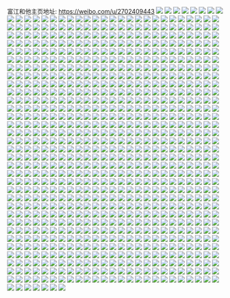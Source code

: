 富江和他主页地址: https://weibo.com/u/2702409443 
![](https://wx4.sinaimg.cn/mw2000/a1137ee3ly1h91zhyi0qkj20sg0q0gpj.jpg) 
![](https://wx4.sinaimg.cn/mw2000/a1137ee3ly1h8z0yzaszjj215t1kw1kx.jpg) 
![](https://wx4.sinaimg.cn/mw2000/a1137ee3ly1h8z0z2wopfj21nz27u4qq.jpg) 
![](https://wx4.sinaimg.cn/mw2000/a1137ee3ly1h8z0z1hh31j228e32x1l0.jpg) 
![](https://wx4.sinaimg.cn/mw2000/a1137ee3ly1h8z0z4bj1lj22212nou0x.jpg) 
![](https://wx4.sinaimg.cn/mw2000/a1137ee3ly1h8z0z26uemj21yj2f4e81.jpg) 
![](https://wx4.sinaimg.cn/mw2000/a1137ee3ly1h8z0yybjndj214b1kw7wh.jpg) 
![](https://wx4.sinaimg.cn/mw2000/a1137ee3ly1h8z0z5ikkcj21p629he82.jpg) 
![](https://wx4.sinaimg.cn/mw2000/a1137ee3ly1h8vjv8a5a8j21210sdqde.jpg) 
![](https://wx4.sinaimg.cn/mw2000/a1137ee3ly1h8rgcg5vrvj21d81xs4qp.jpg) 
![](https://wx4.sinaimg.cn/mw2000/a1137ee3ly1h8rgcfbn44j2298352e83.jpg) 
![](https://wx4.sinaimg.cn/mw2000/a1137ee3ly1h8rgcb5xpdj213m1ie1kx.jpg) 
![](https://wx4.sinaimg.cn/mw2000/a1137ee3ly1h8rgcdrav9j20yy1gvaw9.jpg) 
![](https://wx4.sinaimg.cn/mw2000/a1137ee3ly1h8rgcc10uzj216o1kwb1g.jpg) 
![](https://wx4.sinaimg.cn/mw2000/a1137ee3ly1h8rgcd3kt8j21j722r4qq.jpg) 
![](https://wx4.sinaimg.cn/mw2000/a1137ee3ly1h8mlxorr3uj20zo1kg16e.jpg) 
![](https://wx4.sinaimg.cn/mw2000/a1137ee3ly1h8mlxpe3zyj20jl0iddi7.jpg) 
![](https://wx4.sinaimg.cn/mw2000/a1137ee3ly1h8mly5850qj20mn0hlgm4.jpg) 
![](https://wx4.sinaimg.cn/mw2000/a1137ee3ly1h8mlz4zol5j20bs0izq5h.jpg) 
![](https://wx4.sinaimg.cn/mw2000/a1137ee3ly1h8i8lctj2bj20zm13rq9w.jpg) 
![](https://wx4.sinaimg.cn/mw2000/a1137ee3ly1h8g4sinqmsj223u35skjm.jpg) 
![](https://wx4.sinaimg.cn/mw2000/a1137ee3ly1h8g4sbvt4xj21z32yoe82.jpg) 
![](https://wx4.sinaimg.cn/mw2000/a1137ee3ly1h8g4sfznwbj224831snpd.jpg) 
![](https://wx4.sinaimg.cn/mw2000/a1137ee3ly1h8g4sljo8wj223u35s1kz.jpg) 
![](https://wx4.sinaimg.cn/mw2000/a1137ee3ly1h8g4sc7qg2j20ua11in46.jpg) 
![](https://wx4.sinaimg.cn/mw2000/a1137ee3ly1h8g4sevz15j222z35mkjm.jpg) 
![](https://wx4.sinaimg.cn/mw2000/a1137ee3ly1h8f9lvk294j20oh0wjtcd.jpg) 
![](https://wx4.sinaimg.cn/mw2000/a1137ee3ly1h8fap459lbj21xo2opx6p.jpg) 
![](https://wx4.sinaimg.cn/mw2000/a1137ee3ly1h8ax8037boj22c02c0npd.jpg) 
![](https://wx4.sinaimg.cn/mw2000/a1137ee3ly1h8ax7z2ntsj22c0340e83.jpg) 
![](https://wx4.sinaimg.cn/mw2000/a1137ee3ly1h84dm7vtlfj214c1kqkbc.jpg) 
![](https://wx4.sinaimg.cn/mw2000/a1137ee3ly1h84dm7f991j21331kwawt.jpg) 
![](https://wx4.sinaimg.cn/mw2000/a1137ee3ly1h82q1c3sd2j213g1kwdza.jpg) 
![](https://wx4.sinaimg.cn/mw2000/a1137ee3ly1h82q1ltijaj228v344b2b.jpg) 
![](https://wx4.sinaimg.cn/mw2000/a1137ee3ly1h82q1ibjhzj22ax32r1kz.jpg) 
![](https://wx4.sinaimg.cn/mw2000/a1137ee3ly1h82q1nirldj21mr2xvx6p.jpg) 
![](https://wx4.sinaimg.cn/mw2000/a1137ee3ly1h823hnxpifj21801kv1kx.jpg) 
![](https://wx4.sinaimg.cn/mw2000/a1137ee3ly1h823hppvusj21o02r9kjl.jpg) 
![](https://wx4.sinaimg.cn/mw2000/a1137ee3ly1h7zq0pblomj20zn1kitsu.jpg) 
![](https://wx4.sinaimg.cn/mw2000/a1137ee3ly1h7zq0prrvnj20zn1r2e19.jpg) 
![](https://wx4.sinaimg.cn/mw2000/a1137ee3ly1h7z84znjtaj23172bzu0y.jpg) 
![](https://wx4.sinaimg.cn/mw2000/a1137ee3ly1h7z850oc1rj223533z4qq.jpg) 
![](https://wx4.sinaimg.cn/mw2000/a1137ee3ly1h7r6lnb2faj215l1kwx5k.jpg) 
![](https://wx4.sinaimg.cn/mw2000/a1137ee3ly1h7n8ixc2cmj214r1kw4qj.jpg) 
![](https://wx4.sinaimg.cn/mw2000/a1137ee3ly1h7n8ixkploj20qo0xcq6h.jpg) 
![](https://wx4.sinaimg.cn/mw2000/a1137ee3ly1h7n8ixzun4j210z1kwkfi.jpg) 
![](https://wx4.sinaimg.cn/mw2000/a1137ee3ly1h7n8iyp0j3j21gg2o7e81.jpg) 
![](https://wx4.sinaimg.cn/mw2000/a1137ee3ly1h7n8iz2agkj20lx0u07a4.jpg) 
![](https://wx4.sinaimg.cn/mw2000/a1137ee3ly1h7n8izjwdcj210y1kuhcr.jpg) 
![](https://wx4.sinaimg.cn/mw2000/a1137ee3ly1h7j4dtmh2oj21561jlb29.jpg) 
![](https://wx4.sinaimg.cn/mw2000/a1137ee3ly1h7fpbmo3n7j21751kwwrs.jpg) 
![](https://wx4.sinaimg.cn/mw2000/a1137ee3ly1h7fpbug2jfj20zo17et9m.jpg) 
![](https://wx4.sinaimg.cn/mw2000/a1137ee3ly1h7fpbmyla4j20zo0zegmz.jpg) 
![](https://wx4.sinaimg.cn/mw2000/a1137ee3ly1h7fpbni7vxj215v1kmb29.jpg) 
![](https://wx4.sinaimg.cn/mw2000/a1137ee3ly1h75tb7qx56j213u1kwavl.jpg) 
![](https://wx4.sinaimg.cn/mw2000/a1137ee3ly1h75tb8ztxij216n1kw1eq.jpg) 
![](https://wx4.sinaimg.cn/mw2000/a1137ee3ly1h75tb8cdaxj211v29d7wh.jpg) 
![](https://wx4.sinaimg.cn/mw2000/a1137ee3ly1h75tb9nb2tj219f1kw4qp.jpg) 
![](https://wx4.sinaimg.cn/mw2000/a1137ee3ly1h74kfcipf0j213c22uwnv.jpg) 
![](https://wx4.sinaimg.cn/mw2000/a1137ee3ly1h74kfe9ekhj215j2epe81.jpg) 
![](https://wx4.sinaimg.cn/mw2000/a1137ee3ly1h74kfdlmv1j21n02pvnpe.jpg) 
![](https://wx4.sinaimg.cn/mw2000/a1137ee3ly1h74kfbz996j215k2b2nn5.jpg) 
![](https://wx4.sinaimg.cn/mw2000/a1137ee3ly1h72tzil1zcj214g1kwqhj.jpg) 
![](https://wx4.sinaimg.cn/mw2000/a1137ee3ly1h6zz4lohg0j21541kw4mz.jpg) 
![](https://wx4.sinaimg.cn/mw2000/a1137ee3ly1h6zz4md45sj21q920i48r.jpg) 
![](https://wx4.sinaimg.cn/mw2000/a1137ee3ly1h6zz4o5514j20zo2561kx.jpg) 
![](https://wx4.sinaimg.cn/mw2000/a1137ee3ly1h6zz4l8i61j212o1kw1kx.jpg) 
![](https://wx4.sinaimg.cn/mw2000/a1137ee3ly1h6yrhyiqk1j21661kw4qp.jpg) 
![](https://wx4.sinaimg.cn/mw2000/a1137ee3ly1h6yrhz9fwej216o1kw1kx.jpg) 
![](https://wx4.sinaimg.cn/mw2000/a1137ee3ly1h6yri03b2ej226937ex6p.jpg) 
![](https://wx4.sinaimg.cn/mw2000/a1137ee3ly1h6yrhxtc3bj210j1kwaeh.jpg) 
![](https://wx4.sinaimg.cn/mw2000/a1137ee3ly1h6yri1mz2kj21a92fke81.jpg) 
![](https://wx4.sinaimg.cn/mw2000/a1137ee3ly1h6yri4ax6yj21su2uqx6q.jpg) 
![](https://wx4.sinaimg.cn/mw2000/a1137ee3ly1h6yri5g3tej21wq319e82.jpg) 
![](https://wx4.sinaimg.cn/mw2000/a1137ee3ly1h6yri7ow9jj20z91a0n9k.jpg) 
![](https://wx4.sinaimg.cn/mw2000/a1137ee3ly1h6yri75jzaj222b31dkjl.jpg) 
![](https://wx4.sinaimg.cn/mw2000/a1137ee3ly1h6vu4rqkn6j21wu2lm1ky.jpg) 
![](https://wx4.sinaimg.cn/mw2000/a1137ee3ly1h6vu4lq6ywj21mk1pvhdt.jpg) 
![](https://wx4.sinaimg.cn/mw2000/a1137ee3ly1h6vu4ssk4xj21fw1l00y8.jpg) 
![](https://wx4.sinaimg.cn/mw2000/a1137ee3ly1h6vu4tolu8j21b41fxx4x.jpg) 
![](https://wx4.sinaimg.cn/mw2000/a1137ee3ly1h6uoh3eurjj21qg29iqv6.jpg) 
![](https://wx4.sinaimg.cn/mw2000/a1137ee3ly1h6uoh5k350j216o1kwhdt.jpg) 
![](https://wx4.sinaimg.cn/mw2000/a1137ee3ly1h6uoh4bsh8j21841kw464.jpg) 
![](https://wx4.sinaimg.cn/mw2000/a1137ee3ly1h6uoh3tqilj20zo18amxz.jpg) 
![](https://wx4.sinaimg.cn/mw2000/a1137ee3ly1h6oo4n9jx6j21oq26rhdt.jpg) 
![](https://wx4.sinaimg.cn/mw2000/a1137ee3ly1h6oo4nolc8j20zn1bb0wb.jpg) 
![](https://wx4.sinaimg.cn/mw2000/a1137ee3ly1h6oo4o3bgdj215q24pqoa.jpg) 
![](https://wx4.sinaimg.cn/mw2000/a1137ee3ly1h6oo4pdmj3j21ns2iqx6p.jpg) 
![](https://wx4.sinaimg.cn/mw2000/a1137ee3ly1h6ntz0hr2xj211w1kwe5a.jpg) 
![](https://wx4.sinaimg.cn/mw2000/a1137ee3ly1h6ntyzyfflj21rb2yonpd.jpg) 
![](https://wx4.sinaimg.cn/mw2000/a1137ee3ly1h6ntz0s26bj20u51l20v1.jpg) 
![](https://wx4.sinaimg.cn/mw2000/a1137ee3ly1h6hzm2fj96j217u1kw426.jpg) 
![](https://wx4.sinaimg.cn/mw2000/a1137ee3ly1h6hzlv33y0j21sr2nv7wi.jpg) 
![](https://wx4.sinaimg.cn/mw2000/a1137ee3ly1h6hzlwcqw4j215z1kwe81.jpg) 
![](https://wx4.sinaimg.cn/mw2000/a1137ee3ly1h6hzlx773bj22292w6b2a.jpg) 
![](https://wx4.sinaimg.cn/mw2000/a1137ee3ly1h6hzlyq2j5j213p1kw1kx.jpg) 
![](https://wx4.sinaimg.cn/mw2000/a1137ee3ly1h6hzm0716ij21z835pqv6.jpg) 
![](https://wx4.sinaimg.cn/mw2000/a1137ee3ly1h6hzm1luppj22c0340e83.jpg) 
![](https://wx4.sinaimg.cn/mw2000/a1137ee3ly1h6hzm3zueaj21o0280kjl.jpg) 
![](https://wx4.sinaimg.cn/mw2000/a1137ee3ly1h6hzo7nlh1j20u0194q5m.jpg) 
![](https://wx4.sinaimg.cn/mw2000/a1137ee3ly1h6gst8qjvaj216e161dyt.jpg) 
![](https://wx4.sinaimg.cn/mw2000/a1137ee3ly1h6f32yx1b6j213v1kwwol.jpg) 
![](https://wx4.sinaimg.cn/mw2000/a1137ee3ly1h6deey8mbmj20se147gsp.jpg) 
![](https://wx4.sinaimg.cn/mw2000/a1137ee3ly1h65y8wjzmsj214c1kw43q.jpg) 
![](https://wx4.sinaimg.cn/mw2000/a1137ee3ly1h65y90y1dwj222r2y7gvj.jpg) 
![](https://wx4.sinaimg.cn/mw2000/a1137ee3ly1h65y8zw377j2215340e83.jpg) 
![](https://wx4.sinaimg.cn/mw2000/a1137ee3ly1h65y8ukbzlj22c0340kjm.jpg) 
![](https://wx4.sinaimg.cn/mw2000/a1137ee3ly1h65y8wx0jwj216d1kve1b.jpg) 
![](https://wx4.sinaimg.cn/mw2000/a1137ee3ly1h65y8w0vbyj22c03407wj.jpg) 
![](https://wx4.sinaimg.cn/mw2000/a1137ee3ly1h65y8ychzzj228z340qv7.jpg) 
![](https://wx4.sinaimg.cn/mw2000/a1137ee3ly1h65y91plnhj22c03404qq.jpg) 
![](https://wx4.sinaimg.cn/mw2000/a1137ee3ly1h65y8tldw2j20yy1dq0x7.jpg) 
![](https://wx4.sinaimg.cn/mw2000/a1137ee3ly1h61aflwx7oj20ws1kr7bz.jpg) 
![](https://wx4.sinaimg.cn/mw2000/a1137ee3ly1h61ag0amirj212v1kwtc4.jpg) 
![](https://wx4.sinaimg.cn/mw2000/a1137ee3ly1h61afk93pzj2248350e83.jpg) 
![](https://wx4.sinaimg.cn/mw2000/a1137ee3ly1h61aflikk7j223u35s7im.jpg) 
![](https://wx4.sinaimg.cn/mw2000/a1137ee3ly1h61afiv3tgj21z42yowm1.jpg) 
![](https://wx4.sinaimg.cn/mw2000/a1137ee3ly1h61afma57kj20zc1kw76q.jpg) 
![](https://wx4.sinaimg.cn/mw2000/a1137ee3ly1h5ytnmc3jpj222a2vukjm.jpg) 
![](https://wx4.sinaimg.cn/mw2000/a1137ee3ly1h5ytnjjoluj20ut0qi3zm.jpg) 
![](https://wx4.sinaimg.cn/mw2000/a1137ee3ly1h5ytnl62a1j21vp2djnpd.jpg) 
![](https://wx4.sinaimg.cn/mw2000/a1137ee3ly1h5ytnkctkwj21nc2gv4qp.jpg) 
![](https://wx4.sinaimg.cn/mw2000/a1137ee3ly1h5ytnjt3jlj20zo0jv0wk.jpg) 
![](https://wx4.sinaimg.cn/mw2000/a1137ee3ly1h5ytnncbq1j224z30i4qq.jpg) 
![](https://wx4.sinaimg.cn/mw2000/a1137ee3ly1h5t9gv5z2dj22c03401ky.jpg) 
![](https://wx4.sinaimg.cn/mw2000/a1137ee3ly1h5sg6uw6u9j21p02uchdu.jpg) 
![](https://wx4.sinaimg.cn/mw2000/a1137ee3ly1h5sg6yzwgmj22ca340qv7.jpg) 
![](https://wx4.sinaimg.cn/mw2000/a1137ee3ly1h5sg71nyxhj21y82ysb2b.jpg) 
![](https://wx4.sinaimg.cn/mw2000/a1137ee3ly1h5sg739jo9j21pr2c34qr.jpg) 
![](https://wx4.sinaimg.cn/mw2000/a1137ee3ly1h5sg6vrv2bj20zo1qs7r6.jpg) 
![](https://wx4.sinaimg.cn/mw2000/a1137ee3ly1h5sg76h9j8j224j34cu0z.jpg) 
![](https://wx4.sinaimg.cn/mw2000/a1137ee3ly1h5sg707wg5j222231k1kz.jpg) 
![](https://wx4.sinaimg.cn/mw2000/a1137ee3ly1h5sg6x9ohpj22c02ne7wj.jpg) 
![](https://wx4.sinaimg.cn/mw2000/a1137ee3ly1h5sg742wj6j20zt1kw7wh.jpg) 
![](https://wx4.sinaimg.cn/mw2000/a1137ee3ly1h53s6zk3orj21o02804qq.jpg) 
![](https://wx4.sinaimg.cn/mw2000/a1137ee3ly1h53s70q0g9j22c0340npe.jpg) 
![](https://wx4.sinaimg.cn/mw2000/a1137ee3ly1h53s71u2rpj216o1kwb29.jpg) 
![](https://wx4.sinaimg.cn/mw2000/a1137ee3ly1h53s74f886j21w52vjb2a.jpg) 
![](https://wx4.sinaimg.cn/mw2000/a1137ee3ly1h53s772mntj22c0340qv6.jpg) 
![](https://wx4.sinaimg.cn/mw2000/a1137ee3ly1h53s75l0eyj213j1kwtwl.jpg) 
![](https://wx4.sinaimg.cn/mw2000/a1137ee3ly1h4fluf03arj216j1kw1kx.jpg) 
![](https://wx4.sinaimg.cn/mw2000/a1137ee3ly1h4flued714j22dc2dcqv5.jpg) 
![](https://wx4.sinaimg.cn/mw2000/a1137ee3ly1h4flufm6luj21gq23y4qp.jpg) 
![](https://wx4.sinaimg.cn/mw2000/a1137ee3ly1h4c0irioozj212v1kwh7f.jpg) 
![](https://wx4.sinaimg.cn/mw2000/a1137ee3ly1h4c0irvk2wj20wi1yce4v.jpg) 
![](https://wx4.sinaimg.cn/mw2000/a1137ee3ly1h4c0iqyrroj21z42yo1ky.jpg) 
![](https://wx4.sinaimg.cn/mw2000/a1137ee3ly1h4c0isdbf9j22c0340b0u.jpg) 
![](https://wx4.sinaimg.cn/mw2000/a1137ee3ly1h3o3a7cx2aj225z33ru0y.jpg) 
![](https://wx4.sinaimg.cn/mw2000/a1137ee3ly1h3o3a443quj22512sn4qq.jpg) 
![](https://wx4.sinaimg.cn/mw2000/a1137ee3ly1h3o3a6ca2wj224x2xwqv6.jpg) 
![](https://wx4.sinaimg.cn/mw2000/a1137ee3ly1h3o3a5327kj21zs33x7wi.jpg) 
![](https://wx4.sinaimg.cn/mw2000/a1137ee3ly1h3hb9lnlevj21411kw1kx.jpg) 
![](https://wx4.sinaimg.cn/mw2000/a1137ee3ly1h3hb9n9jbij22393007wj.jpg) 
![](https://wx4.sinaimg.cn/mw2000/a1137ee3ly1h3hb9qscwcj221x2ylu10.jpg) 
![](https://wx4.sinaimg.cn/mw2000/a1137ee3ly1h3hb9sam83j214s1kw4qp.jpg) 
![](https://wx4.sinaimg.cn/mw2000/a1137ee3ly1h3hb9xtcxsj22bz3407wk.jpg) 
![](https://wx4.sinaimg.cn/mw2000/a1137ee3ly1h3hb9k17eqj216c1jd4qp.jpg) 
![](https://wx4.sinaimg.cn/mw2000/a1137ee3ly1h3hb9zuciej228a2z3u0y.jpg) 
![](https://wx4.sinaimg.cn/mw2000/a1137ee3ly1h3hba10ptbj224935ahdu.jpg) 
![](https://wx4.sinaimg.cn/mw2000/a1137ee3ly1h3121wttldj214j1kwb29.jpg) 
![](https://wx4.sinaimg.cn/mw2000/a1137ee3ly1h31223ssouj220y33zb2c.jpg) 
![](https://wx4.sinaimg.cn/mw2000/a1137ee3ly1h31220i8nrj21z22zvnpf.jpg) 
![](https://wx4.sinaimg.cn/mw2000/a1137ee3ly1h2slk0x8e1j218l1xke81.jpg) 
![](https://wx4.sinaimg.cn/mw2000/a1137ee3ly1h2sljzrevjj216o1kw7wh.jpg) 
![](https://wx4.sinaimg.cn/mw2000/a1137ee3ly1h2p97tmnf7j21du2kvkjl.jpg) 
![](https://wx4.sinaimg.cn/mw2000/a1137ee3ly1h2p97lxrxij211y246h2q.jpg) 
![](https://wx4.sinaimg.cn/mw2000/a1137ee3ly1h2p97nmbs8j20y81zfk9v.jpg) 
![](https://wx4.sinaimg.cn/mw2000/a1137ee3ly1h2bpaa2zwjj225l340b2b.jpg) 
![](https://wx4.sinaimg.cn/mw2000/a1137ee3ly1h2bpaba3tmj2225340kjm.jpg) 
![](https://wx4.sinaimg.cn/mw2000/a1137ee3ly1h2bpacj2qgj213l1kw7wh.jpg) 
![](https://wx4.sinaimg.cn/mw2000/a1137ee3ly1h2bpacutwjj20zg1bctm1.jpg) 
![](https://wx4.sinaimg.cn/mw2000/a1137ee3ly1h2ama1ip2aj211p1kwe7s.jpg) 
![](https://wx4.sinaimg.cn/mw2000/a1137ee3ly1h2akeij95yj21xc33x1ky.jpg) 
![](https://wx4.sinaimg.cn/mw2000/a1137ee3ly1h2akexahvvj224w2wce83.jpg) 
![](https://wx4.sinaimg.cn/mw2000/a1137ee3ly1h2aketb8uaj216o1kwtxk.jpg) 
![](https://wx4.sinaimg.cn/mw2000/a1137ee3ly1h2ama0i2acj22c02c0x6q.jpg) 
![](https://wx4.sinaimg.cn/mw2000/a1137ee3ly1h2akerjbohj21r62yl1ky.jpg) 
![](https://wx4.sinaimg.cn/mw2000/a1137ee3ly1h291nfjqnyj216v1kw1kx.jpg) 
![](https://wx4.sinaimg.cn/mw2000/a1137ee3ly1h291ngwvwnj211s28r1ad.jpg) 
![](https://wx4.sinaimg.cn/mw2000/a1137ee3ly1h291nepinjj211l29t1a9.jpg) 
![](https://wx4.sinaimg.cn/mw2000/a1137ee3ly1h291ngc6zqj20zo256wtq.jpg) 
![](https://wx4.sinaimg.cn/mw2000/a1137ee3ly1h1w9ycn7gtj20z01ycdys.jpg) 
![](https://wx4.sinaimg.cn/mw2000/a1137ee3ly1h1w9yc0s7sj219t27v1kx.jpg) 
![](https://wx4.sinaimg.cn/mw2000/a1137ee3ly1h1w9yd86w6j215m2e0nn0.jpg) 
![](https://wx4.sinaimg.cn/mw2000/a1137ee3ly1h1w9yekdjej217b1zvqum.jpg) 
![](https://wx4.sinaimg.cn/mw2000/a1137ee3ly1h1w9ydxh21j216t26xe30.jpg) 
![](https://wx4.sinaimg.cn/mw2000/a1137ee3ly1h1w9yf2ad1j21gx2hn7wh.jpg) 
![](https://wx4.sinaimg.cn/mw2000/a1137ee3ly1h1uekifmbkj215j1kwkfq.jpg) 
![](https://wx4.sinaimg.cn/mw2000/a1137ee3ly1h1rii4hjucj217x1s54my.jpg) 
![](https://wx4.sinaimg.cn/mw2000/a1137ee3ly1h1e63a0cotj216o1kwazo.jpg) 
![](https://wx4.sinaimg.cn/mw2000/a1137ee3ly1h1cb72hnykj21og2hw7wh.jpg) 
![](https://wx4.sinaimg.cn/mw2000/a1137ee3ly1h1cb735azhj20zo256qjr.jpg) 
![](https://wx4.sinaimg.cn/mw2000/a1137ee3ly1h14z0oa9e2j20vh11xk5j.jpg) 
![](https://wx4.sinaimg.cn/mw2000/a1137ee3ly1h13x86w0a9j20qb0zc7ci.jpg) 
![](https://wx4.sinaimg.cn/mw2000/a1137ee3ly1h13x87f5v2j21tg2m9qv5.jpg) 
![](https://wx4.sinaimg.cn/mw2000/a1137ee3ly1h13ujfklygj215z1hj4qp.jpg) 
![](https://wx4.sinaimg.cn/mw2000/a1137ee3ly1h13uluburmj216b1kw1kx.jpg) 
![](https://wx4.sinaimg.cn/mw2000/a1137ee3ly1h13ujc45m1j21ej1vw4qp.jpg) 
![](https://wx4.sinaimg.cn/mw2000/a1137ee3ly1h13ujduyk5j20u0194qgy.jpg) 
![](https://wx4.sinaimg.cn/mw2000/a1137ee3ly1h13ul5z4ixj21ra1rawqo.jpg) 
![](https://wx4.sinaimg.cn/mw2000/a1137ee3ly1h13ujg8d4gj216i1kwqqd.jpg) 
![](https://wx4.sinaimg.cn/mw2000/a1137ee3ly1h13ujviqp7j22c0340npd.jpg) 
![](https://wx4.sinaimg.cn/mw2000/a1137ee3ly1h13ujesx20j21a21kw7wh.jpg) 
![](https://wx4.sinaimg.cn/mw2000/a1137ee3ly1h13ujjj61jj21za2t4e84.jpg) 
![](https://wx4.sinaimg.cn/mw2000/a1137ee3ly1h137yjlvfwj22c0340u0x.jpg) 
![](https://wx4.sinaimg.cn/mw2000/a1137ee3ly1h137yk899zj218y1kwkfm.jpg) 
![](https://wx4.sinaimg.cn/mw2000/a1137ee3ly1h137ylovj4j22c0340e84.jpg) 
![](https://wx4.sinaimg.cn/mw2000/a1137ee3ly1h137yonebaj21op1zr7wj.jpg) 
![](https://wx4.sinaimg.cn/mw2000/a1137ee3ly1h137yvnslgj20zo17etms.jpg) 
![](https://wx4.sinaimg.cn/mw2000/a1137ee3ly1h137yiqs61j22c03401l0.jpg) 
![](https://wx4.sinaimg.cn/mw2000/a1137ee3ly1h137ypz9buj22c0340hdu.jpg) 
![](https://wx4.sinaimg.cn/mw2000/a1137ee3ly1h137ytpycdj22bq3404qt.jpg) 
![](https://wx4.sinaimg.cn/mw2000/a1137ee3ly1h137yuz8caj22c0340b2c.jpg) 
![](https://wx4.sinaimg.cn/mw2000/a1137ee3ly1h11j097plxj20u0129gxf.jpg) 
![](https://wx4.sinaimg.cn/mw2000/a1137ee3ly1h11j07el2dj213d0u0dll.jpg) 
![](https://wx4.sinaimg.cn/mw2000/a1137ee3ly1h11j0fnx20j20u013ek2y.jpg) 
![](https://wx4.sinaimg.cn/mw2000/a1137ee3ly1h11j06lxozj20u00u077h.jpg) 
![](https://wx4.sinaimg.cn/mw2000/a1137ee3ly1h11j0el5idj20u018wqev.jpg) 
![](https://wx4.sinaimg.cn/mw2000/a1137ee3ly1h11j0a8nwij20u00y2guq.jpg) 
![](https://wx4.sinaimg.cn/mw2000/a1137ee3ly1h11j062t6lj20u014bk2t.jpg) 
![](https://wx4.sinaimg.cn/mw2000/a1137ee3ly1h11j0gc1a7j20u00u042p.jpg) 
![](https://wx4.sinaimg.cn/mw2000/a1137ee3ly1h11j0bpkbgj20u012xtjx.jpg) 
![](https://wx4.sinaimg.cn/mw2000/a1137ee3ly1h10tsdv54cj21am22o1kx.jpg) 
![](https://wx4.sinaimg.cn/mw2000/a1137ee3ly1h10tshsoftj20kk0ekjsw.jpg) 
![](https://wx4.sinaimg.cn/mw2000/a1137ee3ly1h10tsf25wgj220n2wqe83.jpg) 
![](https://wx4.sinaimg.cn/mw2000/a1137ee3ly1h10tsfseepj21eb29qhdt.jpg) 
![](https://wx4.sinaimg.cn/mw2000/a1137ee3ly1h10tsgbafzj216d1kw1kx.jpg) 
![](https://wx4.sinaimg.cn/mw2000/a1137ee3ly1h10tsd6un8j21b228g4op.jpg) 
![](https://wx4.sinaimg.cn/mw2000/a1137ee3ly1h10tshmn7wj20sg14bk1h.jpg) 
![](https://wx4.sinaimg.cn/mw2000/a1137ee3ly1h10tsh9v6kj224733uu0y.jpg) 
![](https://wx4.sinaimg.cn/mw2000/a1137ee3ly1h0z8k0sd7tj21682be7wh.jpg) 
![](https://wx4.sinaimg.cn/mw2000/a1137ee3ly1h0z8k2swh2j21e028d1kx.jpg) 
![](https://wx4.sinaimg.cn/mw2000/a1137ee3ly1h0z8k4lnixj21sc1r31ky.jpg) 
![](https://wx4.sinaimg.cn/mw2000/a1137ee3ly1h0z8k1h8byj218s29qhdt.jpg) 
![](https://wx4.sinaimg.cn/mw2000/a1137ee3ly1h0t9o4gh3tj20r00eqq5x.jpg) 
![](https://wx4.sinaimg.cn/mw2000/a1137ee3ly1h0ooezb9ayj215m1kw1kx.jpg) 
![](https://wx4.sinaimg.cn/mw2000/a1137ee3ly1h0oohe3ssfj20u013qtgt.jpg) 
![](https://wx4.sinaimg.cn/mw2000/a1137ee3ly1h0oof045f9j218p2jze7g.jpg) 
![](https://wx4.sinaimg.cn/mw2000/a1137ee3ly1h0oof0ypqhj216l2d41eo.jpg) 
![](https://wx4.sinaimg.cn/mw2000/a1137ee3ly1h0hpe6nj3mj21ia26n4qq.jpg) 
![](https://wx4.sinaimg.cn/mw2000/a1137ee3ly1h0hpe7fb8pj21ct280hdt.jpg) 
![](https://wx4.sinaimg.cn/mw2000/a1137ee3ly1h0hjqnjwwjj21db2cm1kx.jpg) 
![](https://wx4.sinaimg.cn/mw2000/a1137ee3ly1h0hjqjykukj226n2ww7wj.jpg) 
![](https://wx4.sinaimg.cn/mw2000/a1137ee3ly1h0hjqlso68j21qe2dsnpd.jpg) 
![](https://wx4.sinaimg.cn/mw2000/a1137ee3ly1h0hjqmng4ej21mr2drnpd.jpg) 
![](https://wx4.sinaimg.cn/mw2000/a1137ee3ly1h0hjqi9kr8j22872yx7wh.jpg) 
![](https://wx4.sinaimg.cn/mw2000/a1137ee3ly1h0hjqgjb2hj21be25r1kx.jpg) 
![](https://wx4.sinaimg.cn/mw2000/a1137ee3ly1h0hjqhlxrcj21lu26ae81.jpg) 
![](https://wx4.sinaimg.cn/mw2000/a1137ee3ly1h0hjqobafrj22c02c0u0y.jpg) 
![](https://wx4.sinaimg.cn/mw2000/a1137ee3ly1h0gh6t4txoj21fg2gob29.jpg) 
![](https://wx4.sinaimg.cn/mw2000/a1137ee3ly1h0gh6tr6bqj2118224duo.jpg) 
![](https://wx4.sinaimg.cn/mw2000/a1137ee3ly1h0gh6u4h5xj212123gng6.jpg) 
![](https://wx4.sinaimg.cn/mw2000/a1137ee3ly1h0gh6v996zj21jb2t21kz.jpg) 
![](https://wx4.sinaimg.cn/mw2000/a1137ee3ly1h0gh6vxfq4j20yi1ihh3q.jpg) 
![](https://wx4.sinaimg.cn/mw2000/a1137ee3ly1h0gh6sc6m9j211623y1bt.jpg) 
![](https://wx4.sinaimg.cn/mw2000/a1137ee3ly1h0gh6xfwpzj218n2afb29.jpg) 
![](https://wx4.sinaimg.cn/mw2000/a1137ee3ly1h0gh6y9fjbj20xr1jwkcr.jpg) 
![](https://wx4.sinaimg.cn/mw2000/a1137ee3ly1h0gh70kikmj21552574qp.jpg) 
![](https://wx4.sinaimg.cn/mw2000/a1137ee3ly1gzglargzi5j20u00ycjxr.jpg) 
![](https://wx4.sinaimg.cn/mw2000/a1137ee3ly1gzglas0h99j20w80u0dj1.jpg) 
![](https://wx4.sinaimg.cn/mw2000/a1137ee3ly1gzglaum6s1j20b40a9aac.jpg) 
![](https://wx4.sinaimg.cn/mw2000/a1137ee3ly1gzdf45z4tej211w1h9dzh.jpg) 
![](https://wx4.sinaimg.cn/mw2000/a1137ee3ly1gzdf4r5067j21ns2g2npd.jpg) 
![](https://wx4.sinaimg.cn/mw2000/a1137ee3ly1gzdf46q7lvj21m82i5e81.jpg) 
![](https://wx4.sinaimg.cn/mw2000/a1137ee3ly1gzdf4qenrlj216e1kwnmt.jpg) 
![](https://wx4.sinaimg.cn/mw2000/a1137ee3ly1gzdf4jeazsj22c02c0npf.jpg) 
![](https://wx4.sinaimg.cn/mw2000/a1137ee3ly1gzdf4a40brj21o02ete81.jpg) 
![](https://wx4.sinaimg.cn/mw2000/a1137ee3ly1gzdf4c968yj21kp2frb2a.jpg) 
![](https://wx4.sinaimg.cn/mw2000/a1137ee3ly1gzdf4en8rpj22c0340e83.jpg) 
![](https://wx4.sinaimg.cn/mw2000/a1137ee3ly1gzdf4fwmryj214q1kwb1k.jpg) 
![](https://wx4.sinaimg.cn/mw2000/a1137ee3ly1gzd7d5h15qj21j021ce81.jpg) 
![](https://wx4.sinaimg.cn/mw2000/a1137ee3ly1gzb9p5qn33j20b40b4aax.jpg) 
![](https://wx4.sinaimg.cn/mw2000/a1137ee3ly1gz0r1gqrkfj214l2avqv5.jpg) 
![](https://wx4.sinaimg.cn/mw2000/a1137ee3ly1gz0r1hr4srj20zj20ax23.jpg) 
![](https://wx4.sinaimg.cn/mw2000/a1137ee3ly1gz0r1hbaalj212x23ab22.jpg) 
![](https://wx4.sinaimg.cn/mw2000/a1137ee3ly1gz0r1exr23j21pp2dyx6p.jpg) 
![](https://wx4.sinaimg.cn/mw2000/a1137ee3ly1gyxzbf2utmj21jk28r4cp.jpg) 
![](https://wx4.sinaimg.cn/mw2000/a1137ee3ly1gyxzbfxlkcj20u01900zq.jpg) 
![](https://wx4.sinaimg.cn/mw2000/a1137ee3ly1gyx3l0cu52j231i24nnpf.jpg) 
![](https://wx4.sinaimg.cn/mw2000/a1137ee3ly1gyqby2vzfpj20u013i141.jpg) 
![](https://wx4.sinaimg.cn/mw2000/a1137ee3ly1gyqby7mt0mj20u01537ej.jpg) 
![](https://wx4.sinaimg.cn/mw2000/a1137ee3ly1gyqby4n9z6j20u015iajx.jpg) 
![](https://wx4.sinaimg.cn/mw2000/a1137ee3ly1gyqby6xy9hj20u018vn8r.jpg) 
![](https://wx4.sinaimg.cn/mw2000/a1137ee3ly1gyqby9bl7oj20u0140woc.jpg) 
![](https://wx4.sinaimg.cn/mw2000/a1137ee3ly1gyqby5czakj20u019hdre.jpg) 
![](https://wx4.sinaimg.cn/mw2000/a1137ee3ly1gyqby8p52qj20u019vgw9.jpg) 
![](https://wx4.sinaimg.cn/mw2000/a1137ee3ly1gyqby0vbd2j20u0140juy.jpg) 
![](https://wx4.sinaimg.cn/mw2000/a1137ee3ly1gyqby6byjyj20u01ckwpr.jpg) 
![](https://wx4.sinaimg.cn/mw2000/a1137ee3ly1gymslky4gnj21302b34qp.jpg) 
![](https://wx4.sinaimg.cn/mw2000/a1137ee3ly1gymslp6lhqj21jk2qse81.jpg) 
![](https://wx4.sinaimg.cn/mw2000/a1137ee3ly1gymslohadsj217w2kxb2a.jpg) 
![](https://wx4.sinaimg.cn/mw2000/a1137ee3ly1gym95efte5j224y3044qt.jpg) 
![](https://wx4.sinaimg.cn/mw2000/a1137ee3ly1gym95fs9xnj21xw2va7wj.jpg) 
![](https://wx4.sinaimg.cn/mw2000/a1137ee3ly1gym95gzv5fj21y82zce83.jpg) 
![](https://wx4.sinaimg.cn/mw2000/a1137ee3ly1gym95jfo4rj21v62qiqv7.jpg) 
![](https://wx4.sinaimg.cn/mw2000/a1137ee3ly1gym95ktuidj20zo256qri.jpg) 
![](https://wx4.sinaimg.cn/mw2000/a1137ee3ly1gym95lrnq9j20zo256x0s.jpg) 
![](https://wx4.sinaimg.cn/mw2000/a1137ee3ly1gyljs9p4mej20u01gsalz.jpg) 
![](https://wx4.sinaimg.cn/mw2000/a1137ee3ly1gyljsah0eqj20u013yqd1.jpg) 
![](https://wx4.sinaimg.cn/mw2000/a1137ee3ly1gyljs98f9ej20u01biwo2.jpg) 
![](https://wx4.sinaimg.cn/mw2000/a1137ee3ly1gyljsb6q35j20u017jqh4.jpg) 
![](https://wx4.sinaimg.cn/mw2000/a1137ee3ly1gyfy6lrv19j217y1itkj9.jpg) 
![](https://wx4.sinaimg.cn/mw2000/a1137ee3ly1gyfy6mbaqcj217h1kw1kx.jpg) 
![](https://wx4.sinaimg.cn/mw2000/a1137ee3ly1gyfy6kv9l2j21k523ue82.jpg) 
![](https://wx4.sinaimg.cn/mw2000/a1137ee3ly1gyfy6mqzjij214w1jutzk.jpg) 
![](https://wx4.sinaimg.cn/mw2000/a1137ee3ly1gyeglutvlzj230z299qv7.jpg) 
![](https://wx4.sinaimg.cn/mw2000/a1137ee3ly1gy7q9tgiw3j216o1kw1kx.jpg) 
![](https://wx4.sinaimg.cn/mw2000/a1137ee3ly1gy7q9q7yn5j21ze329b2a.jpg) 
![](https://wx4.sinaimg.cn/mw2000/a1137ee3ly1gy7q9scsltj21ri2z4npd.jpg) 
![](https://wx4.sinaimg.cn/mw2000/a1137ee3ly1gy7q9swaqbj21541jb4jn.jpg) 
![](https://wx4.sinaimg.cn/mw2000/a1137ee3ly1gy7q9u5pdnj21y335vx6p.jpg) 
![](https://wx4.sinaimg.cn/mw2000/a1137ee3ly1gy7qa9n2jnj216o1k7dwu.jpg) 
![](https://wx4.sinaimg.cn/mw2000/a1137ee3ly1gy5l0f4ec1j213q1kwhdt.jpg) 
![](https://wx4.sinaimg.cn/mw2000/a1137ee3ly1gy4uk8vyryj21401k74qp.jpg) 
![](https://wx4.sinaimg.cn/mw2000/a1137ee3ly1gy4uk9kihxj20zo256h1e.jpg) 
![](https://wx4.sinaimg.cn/mw2000/a1137ee3ly1gxxtuvvoqnj210c1jj4n0.jpg) 
![](https://wx4.sinaimg.cn/mw2000/a1137ee3ly1gxxtut13hkj216c1kbnjn.jpg) 
![](https://wx4.sinaimg.cn/mw2000/a1137ee3ly1gxxtutdyrnj21631kw1jk.jpg) 
![](https://wx4.sinaimg.cn/mw2000/a1137ee3ly1gxxtuu47pkj20zm1kwnkb.jpg) 
![](https://wx4.sinaimg.cn/mw2000/a1137ee3ly1gxwtk29761j22bz313x6r.jpg) 
![](https://wx4.sinaimg.cn/mw2000/a1137ee3ly1gxonpcryv3j20qo19swrj.jpg) 
![](https://wx4.sinaimg.cn/mw2000/a1137ee3ly1gxd9h5fdnuj21942o0hdt.jpg) 
![](https://wx4.sinaimg.cn/mw2000/a1137ee3ly1gxbs5ltskjj20k00k00ts.jpg) 
![](https://wx4.sinaimg.cn/mw2000/a1137ee3ly1gwhyaxefd1j20tl0h3jur.jpg) 
![](https://wx4.sinaimg.cn/mw2000/a1137ee3ly1gwhyax5an3j20kl0jyabp.jpg) 
![](https://wx4.sinaimg.cn/mw2000/a1137ee3ly1gwg55w5expj21f722ue81.jpg) 
![](https://wx4.sinaimg.cn/mw2000/a1137ee3ly1gwg560dax6j22c0340b2c.jpg) 
![](https://wx4.sinaimg.cn/mw2000/a1137ee3ly1gwg563u8ooj22c03401l0.jpg) 
![](https://wx4.sinaimg.cn/mw2000/a1137ee3ly1gwg5656sk4j22c02c0kjl.jpg) 
![](https://wx4.sinaimg.cn/mw2000/a1137ee3ly1gwg55uuomqj21j626uhdt.jpg) 
![](https://wx4.sinaimg.cn/mw2000/a1137ee3ly1gwg56a6iivj22c03407wk.jpg) 
![](https://wx4.sinaimg.cn/mw2000/a1137ee3ly1gwg56jo8nej22c0340npf.jpg) 
![](https://wx4.sinaimg.cn/mw2000/a1137ee3ly1gwg56m4eh7j22c02c0e82.jpg) 
![](https://wx4.sinaimg.cn/mw2000/a1137ee3ly1gwg56qak2kj22c02c0qv6.jpg) 
![](https://wx4.sinaimg.cn/mw2000/a1137ee3ly1gwdukiwrjlj21xt2you0x.jpg) 
![](https://wx4.sinaimg.cn/mw2000/a1137ee3ly1gwdukke0qyj214g1zk7ps.jpg) 
![](https://wx4.sinaimg.cn/mw2000/a1137ee3ly1gwdukfe911j21dt1zk4qp.jpg) 
![](https://wx4.sinaimg.cn/mw2000/a1137ee3ly1gwc5osr41vj20u01omtjo.jpg) 
![](https://wx4.sinaimg.cn/mw2000/a1137ee3ly1gwa8ehwc9yj21es1zk7wh.jpg) 
![](https://wx4.sinaimg.cn/mw2000/a1137ee3ly1gwa8eh1q39j22wo2bjb2a.jpg) 
![](https://wx4.sinaimg.cn/mw2000/a1137ee3ly1gwa8ejsj51j21ho1zku0x.jpg) 
![](https://wx4.sinaimg.cn/mw2000/a1137ee3ly1gw55kzefsvj21vl2t1hdu.jpg) 
![](https://wx4.sinaimg.cn/mw2000/a1137ee3ly1gw55l512o5j21vl2t1b2b.jpg) 
![](https://wx4.sinaimg.cn/mw2000/a1137ee3ly1gw55l7xmgfj21z32yo7wj.jpg) 
![](https://wx4.sinaimg.cn/mw2000/a1137ee3ly1gw55l3ike4j223u35su0z.jpg) 
![](https://wx4.sinaimg.cn/mw2000/a1137ee3ly1gw55las2gaj22t11vl4qr.jpg) 
![](https://wx4.sinaimg.cn/mw2000/a1137ee3ly1gw55l1gq7ej223u35s7wk.jpg) 
![](https://wx4.sinaimg.cn/mw2000/a1137ee3ly1gvuyghak29j222o33yqv7.jpg) 
![](https://wx4.sinaimg.cn/mw2000/a1137ee3ly1gvuygfojqfj21md2f9x6q.jpg) 
![](https://wx4.sinaimg.cn/mw2000/a1137ee3ly1gvuygiyaywj223u35sb2b.jpg) 
![](https://wx4.sinaimg.cn/mw2000/a1137ee3ly1gvuygkmj8jj21z32yob2b.jpg) 
![](https://wx4.sinaimg.cn/mw2000/a1137ee3ly1gvuygm4stqj223u35snpf.jpg) 
![](https://wx4.sinaimg.cn/mw2000/a1137ee3ly1gvuygnus6dj223u35sqv7.jpg) 
![](https://wx4.sinaimg.cn/mw2000/002WT295ly1gvly8tkhbdj62c03401ky02.jpg) 
![](https://wx4.sinaimg.cn/mw2000/002WT295ly1gvjj442lsyj61ho1zknpd02.jpg) 
![](https://wx4.sinaimg.cn/mw2000/002WT295ly1gvbb1zrrpjj61o0280u0x02.jpg) 
![](https://wx4.sinaimg.cn/mw2000/002WT295ly1gvbb221b9ej60yi22ou0p02.jpg) 
![](https://wx4.sinaimg.cn/mw2000/002WT295ly1gvbb22j2e7j60u0140gv302.jpg) 
![](https://wx4.sinaimg.cn/mw2000/002WT295ly1gvbb241u0kj62c0340qv702.jpg) 
![](https://wx4.sinaimg.cn/mw2000/002WT295ly1gv70iof7cjj61iy1zk7wh02.jpg) 
![](https://wx4.sinaimg.cn/mw2000/002WT295ly1gv3fmneiraj60zb26o1kx02.jpg) 
![](https://wx4.sinaimg.cn/mw2000/002WT295ly1gv3fmlkwusj60z92554i402.jpg) 
![](https://wx4.sinaimg.cn/mw2000/002WT295ly1guyo2j3wqqj61d120pkjl02.jpg) 
![](https://wx4.sinaimg.cn/mw2000/002WT295ly1guxiq49acnj634020lu0y02.jpg) 
![](https://wx4.sinaimg.cn/mw2000/002WT295ly1guwcggt6kcj62sx21w4qq02.jpg) 
![](https://wx4.sinaimg.cn/mw2000/002WT295ly1guwcgihksoj61vl2t1b2b02.jpg) 
![](https://wx4.sinaimg.cn/mw2000/002WT295gy1guv5qcvw4qj61jq24qe8102.jpg) 
![](https://wx4.sinaimg.cn/mw2000/002WT295gy1guv5r2sxjfj62c0340u1002.jpg) 
![](https://wx4.sinaimg.cn/mw2000/002WT295gy1guv5qf2417j61e32clhdt02.jpg) 
![](https://wx4.sinaimg.cn/mw2000/002WT295gy1guv5sa5hyuj62c0340hdw02.jpg) 
![](https://wx4.sinaimg.cn/mw2000/002WT295gy1guv5scg7kaj62112qm7wi02.jpg) 
![](https://wx4.sinaimg.cn/mw2000/002WT295gy1guv5sfe7khj62c0340u0y02.jpg) 
![](https://wx4.sinaimg.cn/mw2000/002WT295gy1guv5sfz2ggj60yi1p2an302.jpg) 
![](https://wx4.sinaimg.cn/mw2000/002WT295gy1guv5sgvgttj61941zxb2902.jpg) 
![](https://wx4.sinaimg.cn/mw2000/002WT295gy1guv5qbw23cj60u01hcni502.jpg) 
![](https://wx4.sinaimg.cn/mw2000/002WT295ly1guswwh4rtbj61jc25dqv502.jpg) 
![](https://wx4.sinaimg.cn/mw2000/002WT295ly1guswwfyya7j61ni24enpd02.jpg) 
![](https://wx4.sinaimg.cn/mw2000/002WT295ly1guswwhof05j614t1o0e5802.jpg) 
![](https://wx4.sinaimg.cn/mw2000/002WT295ly1gupwrugo75j61gq25qnpd02.jpg) 
![](https://wx4.sinaimg.cn/mw2000/002WT295ly1gupwrw809bj628o3401l102.jpg) 
![](https://wx4.sinaimg.cn/mw2000/002WT295ly1gupwrygv9wj62c0340hdw02.jpg) 
![](https://wx4.sinaimg.cn/mw2000/002WT295ly1gupws1gf84j62c02qau0z02.jpg) 
![](https://wx4.sinaimg.cn/mw2000/002WT295ly1guo0avsorfj61d91zk1kx02.jpg) 
![](https://wx4.sinaimg.cn/mw2000/002WT295ly1guo0av2bhxj61ig31q7wh02.jpg) 
![](https://wx4.sinaimg.cn/mw2000/002WT295ly1gukmzvmyv8j60ta1shqhz02.jpg) 
![](https://wx4.sinaimg.cn/mw2000/002WT295ly1gujm96673zj61cj3327wh02.jpg) 
![](https://wx4.sinaimg.cn/mw2000/002WT295ly1gujm94qb16j61g22zb7wh02.jpg) 
![](https://wx4.sinaimg.cn/mw2000/002WT295ly1gughv88efaj60vp1wqqk202.jpg) 
![](https://wx4.sinaimg.cn/mw2000/002WT295ly1gughv7bvryj61ey2h6e8102.jpg) 
![](https://wx4.sinaimg.cn/mw2000/a1137ee3ly1gughv97vrwj21ev2w57wh.jpg) 
![](https://wx4.sinaimg.cn/mw2000/002WT295ly1guet0sh0j2j61b71vp4qp02.jpg) 
![](https://wx4.sinaimg.cn/mw2000/002WT295ly1guet0rtvo9j60tz0ti0wr02.jpg) 
![](https://wx4.sinaimg.cn/mw2000/002WT295ly1guet0sts4nj60yi0y4dmj02.jpg) 
![](https://wx4.sinaimg.cn/mw2000/002WT295ly1guet0tks02j61ok1qv4qp02.jpg) 
![](https://wx4.sinaimg.cn/mw2000/002WT295ly1gudor2kw5zj61lr23ye8102.jpg) 
![](https://wx4.sinaimg.cn/mw2000/002WT295ly1gudor1rbv5j61md280e8102.jpg) 
![](https://wx4.sinaimg.cn/mw2000/002WT295ly1gu9nqetsqsj605a05imwz02.jpg) 
![](https://wx4.sinaimg.cn/mw2000/002WT295ly1gu7ptmraaij60yi0yiq6g02.jpg) 
![](https://wx4.sinaimg.cn/mw2000/002WT295ly1gu5nbqlgy2j61812tte3702.jpg) 
![](https://wx4.sinaimg.cn/mw2000/002WT295ly1gu5nbsn44kj61mw33z4qp02.jpg) 
![](https://wx4.sinaimg.cn/mw2000/002WT295ly1gu5nbrgsztj618x2sfh7i02.jpg) 
![](https://wx4.sinaimg.cn/mw2000/002WT295ly1gu5nbt6lbnj60yi0xnqbh02.jpg) 
![](https://wx4.sinaimg.cn/mw2000/002WT295ly1gu4j2sgczbj61fy2yo7wh02.jpg) 
![](https://wx4.sinaimg.cn/mw2000/002WT295ly1gu4j2tt8ybj61ic3121ku02.jpg) 
![](https://wx4.sinaimg.cn/mw2000/002WT295ly1gu4j2r9tfaj61hb34v7uf02.jpg) 
![](https://wx4.sinaimg.cn/mw2000/002WT295ly1gu4j2utmx5j62182flqv502.jpg) 
![](https://wx4.sinaimg.cn/mw2000/002WT295ly1gu3m6eaax3j60yi22okhv02.jpg) 
![](https://wx4.sinaimg.cn/mw2000/002WT295ly1gu3m6ewthej60gz0bqjru02.jpg) 
![](https://wx4.sinaimg.cn/mw2000/002WT295ly1gu3m6enrwbj61hb0tzncu02.jpg) 
![](https://wx4.sinaimg.cn/mw2000/002WT295ly1gu3m6ns87cj60aa068q3902.jpg) 
![](https://wx4.sinaimg.cn/mw2000/a1137ee3ly1gu1m0r0b5hj20qo0q40ul.jpg) 
![](https://wx4.sinaimg.cn/mw2000/002WT295ly1gtvgtmfm0nj627v35se8602.jpg) 
![](https://wx4.sinaimg.cn/mw2000/002WT295ly1gtvgtncml9j61g4241b2902.jpg) 
![](https://wx4.sinaimg.cn/mw2000/002WT295ly1gttwkwum89j617a1ux4qp02.jpg) 
![](https://wx4.sinaimg.cn/mw2000/002WT295ly1gttwkw89laj61au1yx7wh02.jpg) 
![](https://wx4.sinaimg.cn/mw2000/002WT295ly1gttwkxji71j61dc280u0x02.jpg) 
![](https://wx4.sinaimg.cn/mw2000/002WT295ly1gttwkzxjuuj61pp2wjb2c02.jpg) 
![](https://wx4.sinaimg.cn/mw2000/002WT295ly1gtr0p3x9inj60yu1t7h3802.jpg) 
![](https://wx4.sinaimg.cn/mw2000/002WT295ly1gtr0p4kjv9j60wx1uynd102.jpg) 
![](https://wx4.sinaimg.cn/mw2000/002WT295ly1gtmcn00psuj60k00k0abh02.jpg) 
![](https://wx4.sinaimg.cn/mw2000/a1137ee3ly1gthm4l1yxcj213v2b9qkz.jpg) 
![](https://wx4.sinaimg.cn/mw2000/a1137ee3ly1gtgpefwuctj215i1zk1kx.jpg) 
![](https://wx4.sinaimg.cn/mw2000/a1137ee3ly1gtgpee3kbgj22c02oye83.jpg) 
![](https://wx4.sinaimg.cn/mw2000/a1137ee3ly1gtgpemcvz8j22c02x4x6q.jpg) 
![](https://wx4.sinaimg.cn/mw2000/a1137ee3ly1gtfmczdjkaj216z1xx4qp.jpg) 
![](https://wx4.sinaimg.cn/mw2000/a1137ee3ly1gtdzcgtk6nj21492fg1j6.jpg) 
![](https://wx4.sinaimg.cn/mw2000/a1137ee3ly1gtdzcip36ej21sc1sc4qq.jpg) 
![](https://wx4.sinaimg.cn/mw2000/a1137ee3ly1gtdzcgct1bj219m0p6jwy.jpg) 
![](https://wx4.sinaimg.cn/mw2000/a1137ee3ly1gtdzcfwkpij21322cr1gj.jpg) 
![](https://wx4.sinaimg.cn/mw2000/a1137ee3ly1gt66bph0zij21ey1z57wh.jpg) 
![](https://wx4.sinaimg.cn/mw2000/a1137ee3ly1gt53c79wuuj215x1o0kgh.jpg) 
![](https://wx4.sinaimg.cn/mw2000/002WT295ly1gt3gmw5k2yj61jn1zk1ky02.jpg) 
![](https://wx4.sinaimg.cn/mw2000/a1137ee3ly1gt3gmu6gj8j20yi22otz8.jpg) 
![](https://wx4.sinaimg.cn/mw2000/a1137ee3ly1gt0cnc4amej21k81zkkjl.jpg) 
![](https://wx4.sinaimg.cn/mw2000/a1137ee3ly1gsxwcusfszj217z1vswv9.jpg) 
![](https://wx4.sinaimg.cn/mw2000/a1137ee3ly1gsxwcu840qj219c23ze3x.jpg) 
![](https://wx4.sinaimg.cn/mw2000/a1137ee3ly1gsv9ivulrmj21e21zk7wh.jpg) 
![](https://wx4.sinaimg.cn/mw2000/a1137ee3ly1gsunyan74xj21qg2he1kx.jpg) 
![](https://wx4.sinaimg.cn/mw2000/a1137ee3ly1gsuny9lnmjj220h34y1kx.jpg) 
![](https://wx4.sinaimg.cn/mw2000/a1137ee3ly1gsunybvrndj21mo2d8b29.jpg) 
![](https://wx4.sinaimg.cn/mw2000/a1137ee3ly1gsj33gg4c9j215q2851kx.jpg) 
![](https://wx4.sinaimg.cn/mw2000/a1137ee3ly1gsj335tfwzj21d82oehdt.jpg) 
![](https://wx4.sinaimg.cn/mw2000/a1137ee3ly1gsj33dzhb9j21eg2trhdt.jpg) 
![](https://wx4.sinaimg.cn/mw2000/a1137ee3ly1gsj331q7mgj21dn257b29.jpg) 
![](https://wx4.sinaimg.cn/mw2000/a1137ee3ly1gsivtlbjyfj20u91nvtjo.jpg) 
![](https://wx4.sinaimg.cn/mw2000/a1137ee3ly1gsdib8r5pjj21ho1vsb29.jpg) 
![](https://wx4.sinaimg.cn/mw2000/a1137ee3ly1gs6iaahi4mj21a51w4npd.jpg) 
![](https://wx4.sinaimg.cn/mw2000/a1137ee3ly1gs3n7o325jj20yi22oqv5.jpg) 
![](https://wx4.sinaimg.cn/mw2000/a1137ee3ly1gs2f5sy6a3j20rn07labg.jpg) 
![](https://wx4.sinaimg.cn/mw2000/a1137ee3ly1gs1gh6bbfvj21hl1zkhdt.jpg) 
![](https://wx4.sinaimg.cn/mw2000/a1137ee3ly1gs00nba06aj21ek1zkb29.jpg) 
![](https://wx4.sinaimg.cn/mw2000/a1137ee3ly1gry001twvjj20ti1rjh1h.jpg) 
![](https://wx4.sinaimg.cn/mw2000/a1137ee3ly1gry003944oj20u01o0x6p.jpg) 
![](https://wx4.sinaimg.cn/mw2000/a1137ee3ly1gry004n869j21po2yynpd.jpg) 
![](https://wx4.sinaimg.cn/mw2000/002WT295ly1gry005sljhj61bw2aeu0h02.jpg) 
![](https://wx4.sinaimg.cn/mw2000/a1137ee3ly1gry00164gjj216u2c14qp.jpg) 
![](https://wx4.sinaimg.cn/mw2000/a1137ee3ly1grwv481w48j20wn1wiwu6.jpg) 
![](https://wx4.sinaimg.cn/mw2000/a1137ee3ly1grwv48j4mhj20je0pugn5.jpg) 
![](https://wx4.sinaimg.cn/mw2000/a1137ee3ly1grvke3xauuj22b82y9hdu.jpg) 
![](https://wx4.sinaimg.cn/mw2000/a1137ee3ly1gruj9zqb30j20rf0zjq9v.jpg) 
![](https://wx4.sinaimg.cn/mw2000/a1137ee3ly1grpwfj0iv4j22c02lqb2a.jpg) 
![](https://wx4.sinaimg.cn/mw2000/002WT295ly1grpwfl17jij60zk0qodod02.jpg) 
![](https://wx4.sinaimg.cn/mw2000/a1137ee3ly1grph4tsljfj22c02wmqv6.jpg) 
![](https://wx4.sinaimg.cn/mw2000/002WT295ly1grpgypm92wj624230h1l602.jpg) 
![](https://wx4.sinaimg.cn/mw2000/a1137ee3ly1grph3rnq4oj22c0340qvd.jpg) 
![](https://wx4.sinaimg.cn/mw2000/a1137ee3ly1grph0mv9whj22c0340u15.jpg) 
![](https://wx4.sinaimg.cn/mw2000/a1137ee3ly1grpgz630q4j22c0340x6q.jpg) 
![](https://wx4.sinaimg.cn/mw2000/a1137ee3ly1grph5nyy23j22c0340kjm.jpg) 
![](https://wx4.sinaimg.cn/mw2000/a1137ee3ly1grph49tlajj22c03407wj.jpg) 
![](https://wx4.sinaimg.cn/mw2000/a1137ee3ly1grph2awa1lj22c0340kju.jpg) 
![](https://wx4.sinaimg.cn/mw2000/a1137ee3ly1grph595baej22c0340npe.jpg) 
![](https://wx4.sinaimg.cn/mw2000/002WT295ly1gro57r4jqhj62c02c0hdu02.jpg) 
![](https://wx4.sinaimg.cn/mw2000/a1137ee3ly1gro57d3wyoj22c0340x6q.jpg) 
![](https://wx4.sinaimg.cn/mw2000/a1137ee3ly1gro57tgmd8j20u012xwqq.jpg) 
![](https://wx4.sinaimg.cn/mw2000/a1137ee3ly1gro589yyskj22c03404qr.jpg) 
![](https://wx4.sinaimg.cn/mw2000/a1137ee3ly1gro58l1100j22c03401ky.jpg) 
![](https://wx4.sinaimg.cn/mw2000/a1137ee3ly1grnge1d67lj20yi1357ct.jpg) 
![](https://wx4.sinaimg.cn/mw2000/a1137ee3ly1grl0r5wiraj22c03141kz.jpg) 
![](https://wx4.sinaimg.cn/mw2000/a1137ee3ly1grk1urmcpyj21de1zk4qp.jpg) 
![](https://wx4.sinaimg.cn/mw2000/a1137ee3ly1grk1upuxbij21991x44qp.jpg) 
![](https://wx4.sinaimg.cn/mw2000/002WT295ly1grk1uqae7rj60u00u0wno02.jpg) 
![](https://wx4.sinaimg.cn/mw2000/a1137ee3ly1grk1uqy1cqj21eg1zkb29.jpg) 
![](https://wx4.sinaimg.cn/mw2000/a1137ee3ly1grb2uf8vt8j22c02c0b2h.jpg) 
![](https://wx4.sinaimg.cn/mw2000/a1137ee3ly1grb2u650tij22c02c0u15.jpg) 
![](https://wx4.sinaimg.cn/mw2000/a1137ee3ly1grb2u12oi6j22c02c0x6u.jpg) 
![](https://wx4.sinaimg.cn/mw2000/a1137ee3ly1grb2u85w83j22c02c0b2a.jpg) 
![](https://wx4.sinaimg.cn/mw2000/a1137ee3ly1graq05iogij20yi22ob2a.jpg) 
![](https://wx4.sinaimg.cn/mw2000/a1137ee3ly1gr6x9lb9ioj20un1t8dxv.jpg) 
![](https://wx4.sinaimg.cn/mw2000/a1137ee3ly1gr6x9maj05j20y7210h3q.jpg) 
![](https://wx4.sinaimg.cn/mw2000/a1137ee3ly1gr6x9lvd15j20z023aqr2.jpg) 
![](https://wx4.sinaimg.cn/mw2000/a1137ee3ly1gr373y7l3aj20vn1wbatf.jpg) 
![](https://wx4.sinaimg.cn/mw2000/a1137ee3ly1gr373zeydnj20tx1n117b.jpg) 
![](https://wx4.sinaimg.cn/mw2000/a1137ee3ly1gr373wgan0j22c02c01ky.jpg) 
![](https://wx4.sinaimg.cn/mw2000/002WT295ly1gr3741fz98j62292ve1ky02.jpg) 
![](https://wx4.sinaimg.cn/mw2000/a1137ee3ly1gr373u2y8nj218u2epb29.jpg) 
![](https://wx4.sinaimg.cn/mw2000/a1137ee3ly1gr2bokkrusj22c02c07wn.jpg) 
![](https://wx4.sinaimg.cn/mw2000/a1137ee3ly1gr2bogikqmj20p110j7dn.jpg) 
![](https://wx4.sinaimg.cn/mw2000/a1137ee3ly1gr0s2yawxsj21bm1zjb29.jpg) 
![](https://wx4.sinaimg.cn/mw2000/a1137ee3ly1gqzkcqqv96j20lz11e7a1.jpg) 
![](https://wx4.sinaimg.cn/mw2000/a1137ee3ly1gqo4dx61bmj22av30lkjv.jpg) 
![](https://wx4.sinaimg.cn/mw2000/a1137ee3ly1gqo4dz16ogj22c02c04qu.jpg) 
![](https://wx4.sinaimg.cn/mw2000/a1137ee3ly1gqo4eoy5ajj22bv20yu0x.jpg) 
![](https://wx4.sinaimg.cn/mw2000/a1137ee3ly1gqnzizttk6j20n10pmgxb.jpg) 
![](https://wx4.sinaimg.cn/mw2000/a1137ee3ly1gqmyo8xzxpj20zo20fkjm.jpg) 
![](https://wx4.sinaimg.cn/mw2000/a1137ee3ly1gqmyo9tcctj22c03401ky.jpg) 
![](https://wx4.sinaimg.cn/mw2000/a1137ee3ly1gqlekcdwy2j20y506m3zy.jpg) 
![](https://wx4.sinaimg.cn/mw2000/a1137ee3ly1gqlekc2e4mj20yi1l7dxn.jpg) 
![](https://wx4.sinaimg.cn/mw2000/a1137ee3ly1gqlekcuq6qj20yi1lrndk.jpg) 
![](https://wx4.sinaimg.cn/mw2000/a1137ee3ly1gqlekda9fcj20yi1ip7p8.jpg) 
![](https://wx4.sinaimg.cn/mw2000/a1137ee3ly1gqlday9faxj21ft1zknpd.jpg) 
![](https://wx4.sinaimg.cn/mw2000/a1137ee3ly1gqkcotah0sj21h91zkkjl.jpg) 
![](https://wx4.sinaimg.cn/mw2000/a1137ee3ly1gqj6wc7avuj21ed1zknpd.jpg) 
![](https://wx4.sinaimg.cn/mw2000/a1137ee3ly1gqj6w2imdwj22c03404qq.jpg) 
![](https://wx4.sinaimg.cn/mw2000/a1137ee3ly1gqj6vab22cj21ho1zkkjl.jpg) 
![](https://wx4.sinaimg.cn/mw2000/a1137ee3ly1gqj6wlyxn0j22c0340npd.jpg) 
![](https://wx4.sinaimg.cn/mw2000/a1137ee3gy1gqhcj99o6dj21dp1zk7wk.jpg) 
![](https://wx4.sinaimg.cn/mw2000/a1137ee3gy1gqhcjgy749j228e340e81.jpg) 
![](https://wx4.sinaimg.cn/mw2000/a1137ee3gy1gqhcjpbjhpj21li2ahkjl.jpg) 
![](https://wx4.sinaimg.cn/mw2000/a1137ee3gy1gqhcih794xj20sh13ftfo.jpg) 
![](https://wx4.sinaimg.cn/mw2000/a1137ee3gy1gqgsf8ukgxj22c03404qs.jpg) 
![](https://wx4.sinaimg.cn/mw2000/a1137ee3gy1gqg0rle2gdj21ne280u0x.jpg) 
![](https://wx4.sinaimg.cn/mw2000/a1137ee3gy1gqg0r5q6obj22by2fdu0x.jpg) 
![](https://wx4.sinaimg.cn/mw2000/a1137ee3gy1gqg0rfj27cj22c03404qr.jpg) 
![](https://wx4.sinaimg.cn/mw2000/a1137ee3gy1gqg0ryh56mj22c0340e84.jpg) 
![](https://wx4.sinaimg.cn/mw2000/a1137ee3gy1gqffg9b2zcj22af29jkjn.jpg) 
![](https://wx4.sinaimg.cn/mw2000/a1137ee3gy1gqffg21i7ej22c0340npf.jpg) 
![](https://wx4.sinaimg.cn/mw2000/a1137ee3gy1gqfffzcaoxj22362tkx6r.jpg) 
![](https://wx4.sinaimg.cn/mw2000/a1137ee3gy1gqfffucd9ij22c030te83.jpg) 
![](https://wx4.sinaimg.cn/mw2000/a1137ee3gy1gqfffwtdlcj22c02r3kjm.jpg) 
![](https://wx4.sinaimg.cn/mw2000/a1137ee3gy1gqfffknyq3j22c0340qv9.jpg) 
![](https://wx4.sinaimg.cn/mw2000/a1137ee3gy1gqfffr0dhqj22c03401l2.jpg) 
![](https://wx4.sinaimg.cn/mw2000/a1137ee3gy1gqfffn3rx7j22c02qve82.jpg) 
![](https://wx4.sinaimg.cn/mw2000/a1137ee3gy1gqffg6nfrrj226s2u4he0.jpg) 
![](https://wx4.sinaimg.cn/mw2000/a1137ee3gy1gqfdkhumk0j21k01lcnku.jpg) 
![](https://wx4.sinaimg.cn/mw2000/a1137ee3gy1gqfdjrqia8j22v02267wj.jpg) 
![](https://wx4.sinaimg.cn/mw2000/a1137ee3gy1gqfdk0c3pjj21ja2gqhdu.jpg) 
![](https://wx4.sinaimg.cn/mw2000/a1137ee3gy1gqfdk4jtvfj21be1s2nfv.jpg) 
![](https://wx4.sinaimg.cn/mw2000/a1137ee3gy1gqfdkp4kfqj21bp1zk4qp.jpg) 
![](https://wx4.sinaimg.cn/mw2000/a1137ee3gy1gqfdk89jcsj213r1lsdtx.jpg) 
![](https://wx4.sinaimg.cn/mw2000/a1137ee3gy1gqfdkc13m0j212114atma.jpg) 
![](https://wx4.sinaimg.cn/mw2000/a1137ee3gy1gqfdkf75wvj21ec1yeamz.jpg) 
![](https://wx4.sinaimg.cn/mw2000/a1137ee3gy1gqfdkk45ajj219x1fy7fv.jpg) 
![](https://wx4.sinaimg.cn/mw2000/a1137ee3gy1gqcygc5dfvj23402c0x6q.jpg) 
![](https://wx4.sinaimg.cn/mw2000/a1137ee3ly1gqahob5nohj22c0340hdv.jpg) 
![](https://wx4.sinaimg.cn/mw2000/a1137ee3ly1gqaho1rbftj22c02whu0y.jpg) 
![](https://wx4.sinaimg.cn/mw2000/a1137ee3ly1gq8a0azfvpj23401tfb2b.jpg) 
![](https://wx4.sinaimg.cn/mw2000/a1137ee3ly1gq8a0f1bksj22c03401kz.jpg) 
![](https://wx4.sinaimg.cn/mw2000/a1137ee3ly1gq8a09dac6j22c0340kjn.jpg) 
![](https://wx4.sinaimg.cn/mw2000/a1137ee3ly1gq8a0cvkqnj22c02nbb2a.jpg) 
![](https://wx4.sinaimg.cn/mw2000/a1137ee3ly1gq7soreornj21hk2f0e81.jpg) 
![](https://wx4.sinaimg.cn/mw2000/a1137ee3ly1gq64djtoihj21ho1zkx6p.jpg) 
![](https://wx4.sinaimg.cn/mw2000/a1137ee3ly1gq64dlw1ezj22c0340u0y.jpg) 
![](https://wx4.sinaimg.cn/mw2000/a1137ee3ly1gq64dklpwdj21lf1oxu0x.jpg) 
![](https://wx4.sinaimg.cn/mw2000/a1137ee3ly1gq64divbkwj22c0340qv9.jpg) 
![](https://wx4.sinaimg.cn/mw2000/a1137ee3ly1gq64dnjoo1j22c0340npe.jpg) 
![](https://wx4.sinaimg.cn/mw2000/a1137ee3ly1gq64doxw98j22c0340b2a.jpg) 
![](https://wx4.sinaimg.cn/mw2000/a1137ee3ly1gq4y21i99dj21971zkb29.jpg) 
![](https://wx4.sinaimg.cn/mw2000/a1137ee3ly1gq4y22dfw1j21141zvh97.jpg) 
![](https://wx4.sinaimg.cn/mw2000/a1137ee3ly1gq3crdmy2jj210220k4jc.jpg) 
![](https://wx4.sinaimg.cn/mw2000/a1137ee3ly1gq3crr0c5jj22c0340npo.jpg) 
![](https://wx4.sinaimg.cn/mw2000/a1137ee3ly1gq3crkkpjlj22c0340qvg.jpg) 
![](https://wx4.sinaimg.cn/mw2000/a1137ee3ly1gq3crl8x5qj20tx1hnqe9.jpg) 
![](https://wx4.sinaimg.cn/mw2000/a1137ee3ly1gpwlc59pesj21ho1zkqv5.jpg) 
![](https://wx4.sinaimg.cn/mw2000/a1137ee3ly1gpwlc86o1ij20yi22oqv5.jpg) 
![](https://wx4.sinaimg.cn/mw2000/a1137ee3ly1gpwlc6ln7wj21fp1zkhdt.jpg) 
![](https://wx4.sinaimg.cn/mw2000/a1137ee3ly1gpvh6b83wtj21071beawo.jpg) 
![](https://wx4.sinaimg.cn/mw2000/a1137ee3ly1gpv091gjc3j20yv1yeart.jpg) 
![](https://wx4.sinaimg.cn/mw2000/a1137ee3ly1gpug6ypuqdj21ih2e91l1.jpg) 
![](https://wx4.sinaimg.cn/mw2000/a1137ee3ly1gpug6wzxmrj20s41pq7gw.jpg) 
![](https://wx4.sinaimg.cn/mw2000/a1137ee3ly1gpo6tmif00j22c0340kjn.jpg) 
![](https://wx4.sinaimg.cn/mw2000/a1137ee3ly1gpo6tjv48zj22c0340b2b.jpg) 
![](https://wx4.sinaimg.cn/mw2000/a1137ee3ly1gplvetc3wjj21ho1zk4qq.jpg) 
![](https://wx4.sinaimg.cn/mw2000/a1137ee3ly1gplvenaqpqj21ho1zkkjl.jpg) 
![](https://wx4.sinaimg.cn/mw2000/a1137ee3ly1gplvernabmj21o01z1x6q.jpg) 
![](https://wx4.sinaimg.cn/mw2000/a1137ee3ly1gplvemkt6nj21u32wrhdu.jpg) 
![](https://wx4.sinaimg.cn/mw2000/a1137ee3ly1gplvelfz9ej21ho1zkqv5.jpg) 
![](https://wx4.sinaimg.cn/mw2000/a1137ee3ly1gplvepio6pj22c0340b2b.jpg) 
![](https://wx4.sinaimg.cn/mw2000/a1137ee3ly1gpljov3mdsj21o01xpkjm.jpg) 
![](https://wx4.sinaimg.cn/mw2000/a1137ee3ly1gpljotsuq5j219e221qv7.jpg) 
![](https://wx4.sinaimg.cn/mw2000/a1137ee3ly1gpljo9q9clj21ss1vre81.jpg) 
![](https://wx4.sinaimg.cn/mw2000/a1137ee3ly1gpljobbswij22c02c0x6q.jpg) 
![](https://wx4.sinaimg.cn/mw2000/a1137ee3ly1gpljo8kqg3j22c0340npn.jpg) 
![](https://wx4.sinaimg.cn/mw2000/a1137ee3ly1gpljoh6kg6j22c0340x6z.jpg) 
![](https://wx4.sinaimg.cn/mw2000/a1137ee3ly1gpljoj1j8vj22ba26jb2a.jpg) 
![](https://wx4.sinaimg.cn/mw2000/a1137ee3ly1gpljorw9uwj22c0340npo.jpg) 
![](https://wx4.sinaimg.cn/mw2000/a1137ee3ly1gpljokwmimj22c0340hdv.jpg) 
![](https://wx4.sinaimg.cn/mw2000/a1137ee3ly1gpfzzkrc59j21eb27z4qp.jpg) 
![](https://wx4.sinaimg.cn/mw2000/a1137ee3ly1gpfzzlen0ej20yi18d0zg.jpg) 
![](https://wx4.sinaimg.cn/mw2000/a1137ee3ly1gpelv9608zj21eo2l94qp.jpg) 
![](https://wx4.sinaimg.cn/mw2000/a1137ee3ly1gpdboc8marj20k00k0ta4.jpg) 
![](https://wx4.sinaimg.cn/mw2000/a1137ee3ly1gp39vvl9y0j20rs0pjjwh.jpg) 
![](https://wx4.sinaimg.cn/mw2000/a1137ee3ly1gp39vv5x3sj20k00k075k.jpg) 
![](https://wx4.sinaimg.cn/mw2000/a1137ee3ly1gp39vvtwudj20e20cnjs4.jpg) 
![](https://wx4.sinaimg.cn/mw2000/a1137ee3ly1gp39vw3h31j20yi0yin2v.jpg) 
![](https://wx4.sinaimg.cn/mw2000/a1137ee3ly1gp1dje2bt7j21in280u0x.jpg) 
![](https://wx4.sinaimg.cn/mw2000/a1137ee3ly1gp0r9aw7y2j21cg2fq1kx.jpg) 
![](https://wx4.sinaimg.cn/mw2000/a1137ee3ly1govbtuc8tpj217q2h2b29.jpg) 
![](https://wx4.sinaimg.cn/mw2000/a1137ee3ly1gop2a3mmw9j21u32manpd.jpg) 
![](https://wx4.sinaimg.cn/mw2000/a1137ee3ly1gom20yr5wpj20u00u0q8n.jpg) 
![](https://wx4.sinaimg.cn/mw2000/a1137ee3ly1gof0eljvb2j20u012ltj8.jpg) 
![](https://wx4.sinaimg.cn/mw2000/a1137ee3ly1gof0e68lywj20u0140nbb.jpg) 
![](https://wx4.sinaimg.cn/mw2000/a1137ee3ly1gof0ehaxauj20u01407i0.jpg) 
![](https://wx4.sinaimg.cn/mw2000/a1137ee3ly1gof0dyuixlj20u00u0gtt.jpg) 
![](https://wx4.sinaimg.cn/mw2000/a1137ee3ly1gof0fgmsi4j20u0140h38.jpg) 
![](https://wx4.sinaimg.cn/mw2000/a1137ee3ly1gof0ep7lm9j20u00ynn76.jpg) 
![](https://wx4.sinaimg.cn/mw2000/a1137ee3ly1gof0f57v9fj20w00u0dpp.jpg) 
![](https://wx4.sinaimg.cn/mw2000/a1137ee3ly1gof0fa0lhoj20u014047f.jpg) 
![](https://wx4.sinaimg.cn/mw2000/a1137ee3ly1gof0fce6gpj20u00u0455.jpg) 
![](https://wx4.sinaimg.cn/mw2000/a1137ee3ly1go88c7wbrrj20u01j11az.jpg) 
![](https://wx4.sinaimg.cn/mw2000/a1137ee3ly1gnxqp32il1j21u72vjqnd.jpg) 
![](https://wx4.sinaimg.cn/mw2000/a1137ee3ly1gnkxgbs04pj21ra1ramym.jpg) 
![](https://wx4.sinaimg.cn/mw2000/a1137ee3ly1gnjf564o37j201p01tq2z.jpg) 
![](https://wx4.sinaimg.cn/mw2000/a1137ee3ly1gnff9xs6n2j21sc2dsb2a.jpg) 
![](https://wx4.sinaimg.cn/mw2000/a1137ee3ly1gnff9tsuuqj21p92dr1ky.jpg) 
![](https://wx4.sinaimg.cn/mw2000/a1137ee3ly1gne6k8vcaaj20gk0gkjrd.jpg) 
![](https://wx4.sinaimg.cn/mw2000/a1137ee3ly1gn3osotx7xj21ni2xtx6p.jpg) 
![](https://wx4.sinaimg.cn/mw2000/a1137ee3ly1gn3osq8yfbj225s2phhdu.jpg) 
![](https://wx4.sinaimg.cn/mw2000/a1137ee3ly1gn2dkk9icbj20q8060wg3.jpg) 
![](https://wx4.sinaimg.cn/mw2000/a1137ee3ly1gn0zcui7i3j21ho1zkx6p.jpg) 
![](https://wx4.sinaimg.cn/mw2000/a1137ee3ly1gmvil1ojwtj21zc340hdu.jpg) 
![](https://wx4.sinaimg.cn/mw2000/a1137ee3ly1gmtqn82t35j20yi22o4qp.jpg) 
![](https://wx4.sinaimg.cn/mw2000/a1137ee3ly1gmtqn7iz19j20yi22o1kx.jpg) 
![](https://wx4.sinaimg.cn/mw2000/a1137ee3ly1gmta7fbl12j21ms2a8qv5.jpg) 
![](https://wx4.sinaimg.cn/mw2000/a1137ee3ly1gmta7ceigtj21hl1gd4kl.jpg) 
![](https://wx4.sinaimg.cn/mw2000/a1137ee3ly1gmta7dnrnuj21a71y1b29.jpg) 
![](https://wx4.sinaimg.cn/mw2000/a1137ee3ly1gmta7hb78oj21j71wqu0x.jpg) 
![](https://wx4.sinaimg.cn/mw2000/a1137ee3ly1gmljbliad5j21hc0u07gm.jpg) 
![](https://wx4.sinaimg.cn/mw2000/a1137ee3ly1gmlauriydqj21sc2ds4qq.jpg) 
![](https://wx4.sinaimg.cn/mw2000/a1137ee3ly1gmkso0hi50j21jm1jmqmw.jpg) 
![](https://wx4.sinaimg.cn/mw2000/a1137ee3ly1gmbjvjz1akj21le2lyu0x.jpg) 
![](https://wx4.sinaimg.cn/mw2000/a1137ee3ly1gmaixrecv3j22bb3321ky.jpg) 
![](https://wx4.sinaimg.cn/mw2000/a1137ee3ly1gm8dm0ffyjj20to0m3gmn.jpg) 
![](https://wx4.sinaimg.cn/mw2000/a1137ee3ly1gm83fhm3kqj21bl1zkhdt.jpg) 
![](https://wx4.sinaimg.cn/mw2000/a1137ee3ly1gm83ffpgwrj22c02c0kjm.jpg) 
![](https://wx4.sinaimg.cn/mw2000/a1137ee3ly1gm83fgl2l9j21sx2qunpd.jpg) 
![](https://wx4.sinaimg.cn/mw2000/a1137ee3ly1gm83fea5o0j22c02c0x6p.jpg) 
![](https://wx4.sinaimg.cn/mw2000/a1137ee3ly1gm83fijuoyj225l29rkjl.jpg) 
![](https://wx4.sinaimg.cn/mw2000/a1137ee3ly1glxmf6l6mbj21091o04fz.jpg) 
![](https://wx4.sinaimg.cn/mw2000/a1137ee3ly1glwhdkh10mj21ho1v4npd.jpg) 
![](https://wx4.sinaimg.cn/mw2000/a1137ee3ly1glui9y44suj20yi22ohdt.jpg) 
![](https://wx4.sinaimg.cn/mw2000/a1137ee3ly1glui9q4ljbj20yi22ohdt.jpg) 
![](https://wx4.sinaimg.cn/mw2000/a1137ee3ly1glqzzi5oa9j21g01zk7wh.jpg) 
![](https://wx4.sinaimg.cn/mw2000/a1137ee3ly1glqzzl10oej20u014015f.jpg) 
![](https://wx4.sinaimg.cn/mw2000/a1137ee3ly1gliy6cnij2j20k00k0q48.jpg) 
![](https://wx4.sinaimg.cn/mw2000/a1137ee3ly1gl876ktst5j21ho1zk7wh.jpg) 
![](https://wx4.sinaimg.cn/mw2000/a1137ee3ly1gl876k7p6fj21gc1x24qp.jpg) 
![](https://wx4.sinaimg.cn/mw2000/a1137ee3ly1gkvpjx4b8xj21441mz1kx.jpg) 
![](https://wx4.sinaimg.cn/mw2000/a1137ee3ly1gkvpjwe7t8j21ho1zkx6p.jpg) 
![](https://wx4.sinaimg.cn/mw2000/a1137ee3ly1gkl25aavyzj21gi1zk4qq.jpg) 
![](https://wx4.sinaimg.cn/mw2000/a1137ee3ly1gkioh10r3xj21ho1zkx6p.jpg) 
![](https://wx4.sinaimg.cn/mw2000/a1137ee3ly1gkioh2fo4vj216j1zknpd.jpg) 
![](https://wx4.sinaimg.cn/mw2000/a1137ee3ly1gkiogu6mmlj21cr1zke81.jpg) 
![](https://wx4.sinaimg.cn/mw2000/a1137ee3ly1gkioh1tutfj21f31xfnpd.jpg) 
![](https://wx4.sinaimg.cn/mw2000/a1137ee3ly1gkiogv16lxj21eh1xv7wh.jpg) 
![](https://wx4.sinaimg.cn/mw2000/a1137ee3ly1gkiogwl8zbj21c01zk7wh.jpg) 
![](https://wx4.sinaimg.cn/mw2000/a1137ee3ly1gkiogzu8e0j21f01zknpd.jpg) 
![](https://wx4.sinaimg.cn/mw2000/a1137ee3ly1gkiogxhwblj21fg1zkhdt.jpg) 
![](https://wx4.sinaimg.cn/mw2000/a1137ee3ly1gkiogygoldj21ho1zkkjl.jpg) 
![](https://wx4.sinaimg.cn/mw2000/a1137ee3ly1gkgfz0a5zaj20s313itkv.jpg) 
![](https://wx4.sinaimg.cn/mw2000/a1137ee3ly1gkfn4dqvjzj21ao1xa7wh.jpg) 
![](https://wx4.sinaimg.cn/mw2000/a1137ee3ly1gkf9cme93kj21v62z0kjl.jpg) 
![](https://wx4.sinaimg.cn/mw2000/a1137ee3ly1gjsnp4n1k9j20hs0hsaaq.jpg) 
![](https://wx4.sinaimg.cn/mw2000/a1137ee3ly1gjsnp4xm6vj20k00j175a.jpg) 
![](https://wx4.sinaimg.cn/mw2000/a1137ee3ly1gjsmazrg02j201e01ejrd.jpg) 
![](https://wx4.sinaimg.cn/mw2000/a1137ee3ly1gjra1ffwjxj21ho1zkkjl.jpg) 
![](https://wx4.sinaimg.cn/mw2000/a1137ee3ly1gjra1gimayj20yi22o4qr.jpg) 
![](https://wx4.sinaimg.cn/mw2000/a1137ee3ly1gjooif5rwgj21g72dohdt.jpg) 
![](https://wx4.sinaimg.cn/mw2000/a1137ee3ly1gjooht3lnuj21v02wpkjl.jpg) 
![](https://wx4.sinaimg.cn/mw2000/a1137ee3ly1gjoohsb6q8j21p42drnpd.jpg) 
![](https://wx4.sinaimg.cn/mw2000/a1137ee3ly1gjoohrlei4j21ps2ioe81.jpg) 
![](https://wx4.sinaimg.cn/mw2000/a1137ee3ly1gjhyg8fc0cj21sc2dsx6p.jpg) 
![](https://wx4.sinaimg.cn/mw2000/a1137ee3ly1gjh1un7qoyj22802dqu0x.jpg) 
![](https://wx4.sinaimg.cn/mw2000/a1137ee3ly1gjh1uolz6xj22c03401ky.jpg) 
![](https://wx4.sinaimg.cn/mw2000/a1137ee3ly1gjg0f1er6vj21my23uhdt.jpg) 
![](https://wx4.sinaimg.cn/mw2000/a1137ee3ly1gjenbwmjzwj216w1t8kjl.jpg) 
![](https://wx4.sinaimg.cn/mw2000/a1137ee3ly1gjenby2of9j21gy275kjl.jpg) 
![](https://wx4.sinaimg.cn/mw2000/a1137ee3ly1gjenbxe0sfj21ho1zku0x.jpg) 
![](https://wx4.sinaimg.cn/mw2000/a1137ee3ly1gjeankfbrdj211f1o01kx.jpg) 
![](https://wx4.sinaimg.cn/mw2000/a1137ee3ly1gjc0y8ajinj21zk1hox6p.jpg) 
![](https://wx4.sinaimg.cn/mw2000/a1137ee3ly1gj8x6rm5o8j21sl30k4qq.jpg) 
![](https://wx4.sinaimg.cn/mw2000/a1137ee3ly1gj8x6fs6zfj21uw2sb4qq.jpg) 
![](https://wx4.sinaimg.cn/mw2000/a1137ee3ly1gj8x63izlcj21ts2ufu0x.jpg) 
![](https://wx4.sinaimg.cn/mw2000/a1137ee3ly1gj8x6vqtd7j214j1piwvy.jpg) 
![](https://wx4.sinaimg.cn/mw2000/a1137ee3ly1gj497vkka8j21ee1zk1ky.jpg) 
![](https://wx4.sinaimg.cn/mw2000/a1137ee3ly1gj497u40ulj20b40b47f5.jpg) 
![](https://wx4.sinaimg.cn/mw2000/a1137ee3ly1gj497xp90xj21ho1zk7wi.jpg) 
![](https://wx4.sinaimg.cn/mw2000/a1137ee3ly1gj497yjn5yj21321gkaus.jpg) 
![](https://wx4.sinaimg.cn/mw2000/a1137ee3ly1gj497yz47lj20ku115aez.jpg) 
![](https://wx4.sinaimg.cn/mw2000/a1137ee3ly1gj1z0fhq2rj21iu2801ky.jpg) 
![](https://wx4.sinaimg.cn/mw2000/a1137ee3ly1gj1z0c1v9dj20oe13311p.jpg) 
![](https://wx4.sinaimg.cn/mw2000/a1137ee3ly1girb3zd13jj20lh13w452.jpg) 
![](https://wx4.sinaimg.cn/mw2000/a1137ee3ly1gip9lv132oj21ib27z4qq.jpg) 
![](https://wx4.sinaimg.cn/mw2000/a1137ee3ly1giksy8f9otj21gt1zku0x.jpg) 
![](https://wx4.sinaimg.cn/mw2000/a1137ee3ly1gicgxbneyyj21ho1zk4qq.jpg) 
![](https://wx4.sinaimg.cn/mw2000/a1137ee3ly1gicgxddoctj224q35ob2b.jpg) 
![](https://wx4.sinaimg.cn/mw2000/a1137ee3ly1gicgxees8xj21g52kqnpd.jpg) 
![](https://wx4.sinaimg.cn/mw2000/a1137ee3ly1gicgxwv141j22c0340npf.jpg) 
![](https://wx4.sinaimg.cn/mw2000/a1137ee3ly1giat8vi99aj21ho1zk4qq.jpg) 
![](https://wx4.sinaimg.cn/mw2000/a1137ee3ly1giat8rcpdyj22bb332npe.jpg) 
![](https://wx4.sinaimg.cn/mw2000/a1137ee3ly1giat8op3alj22bb3327wj.jpg) 
![](https://wx4.sinaimg.cn/mw2000/a1137ee3ly1giat8t5x01j21a01zkhdt.jpg) 
![](https://wx4.sinaimg.cn/mw2000/a1137ee3ly1gi99aoeoe9j22bb3321kz.jpg) 
![](https://wx4.sinaimg.cn/mw2000/a1137ee3ly1gi99dgkomzj22c02c0b2a.jpg) 
![](https://wx4.sinaimg.cn/mw2000/a1137ee3ly1gi99cexf2uj22bb3321ky.jpg) 
![](https://wx4.sinaimg.cn/mw2000/a1137ee3ly1gi99azfjuij22c02c0qv5.jpg) 
![](https://wx4.sinaimg.cn/mw2000/a1137ee3ly1gi99efz3x1j22c02c0qv5.jpg) 
![](https://wx4.sinaimg.cn/mw2000/a1137ee3ly1gi99a3oz2uj22c02c0b2a.jpg) 
![](https://wx4.sinaimg.cn/mw2000/a1137ee3ly1gi99bitfs7j22bb3321kz.jpg) 
![](https://wx4.sinaimg.cn/mw2000/a1137ee3ly1gi99dx3glfj22c0340qv6.jpg) 
![](https://wx4.sinaimg.cn/mw2000/a1137ee3ly1gi99c2flujj22bb3327wj.jpg) 
![](https://wx4.sinaimg.cn/mw2000/a1137ee3ly1gi1vi96n2zj21eb1zku0x.jpg) 
![](https://wx4.sinaimg.cn/mw2000/a1137ee3ly1ghx5lte2lhj21ma2dsx6p.jpg) 
![](https://wx4.sinaimg.cn/mw2000/a1137ee3ly1ghvy2mcfklj21a21vpnpd.jpg) 
![](https://wx4.sinaimg.cn/mw2000/a1137ee3ly1ghvy2o0qwlj219k1yuhdt.jpg) 
![](https://wx4.sinaimg.cn/mw2000/a1137ee3ly1ghvy2nct7hj21gc1zkkjm.jpg) 
![](https://wx4.sinaimg.cn/mw2000/a1137ee3ly1ghvy2r45xlj224u339b2b.jpg) 
![](https://wx4.sinaimg.cn/mw2000/a1137ee3ly1ghvy2ppj2dj21es1zk1ky.jpg) 
![](https://wx4.sinaimg.cn/mw2000/a1137ee3ly1ghvy2ovpmoj21f81zk4qq.jpg) 
![](https://wx4.sinaimg.cn/mw2000/a1137ee3ly1ghvy2svrm9j21cr23jb2a.jpg) 
![](https://wx4.sinaimg.cn/mw2000/a1137ee3ly1ghvy2rudsuj21sq2feu0x.jpg) 
![](https://wx4.sinaimg.cn/mw2000/a1137ee3ly1ghvy2kzqazj21651s0hdt.jpg) 
![](https://wx4.sinaimg.cn/mw2000/a1137ee3ly1ghumucitsfj21h81zk7wi.jpg) 
![](https://wx4.sinaimg.cn/mw2000/a1137ee3ly1ghumu6yf28j21do1zkb29.jpg) 
![](https://wx4.sinaimg.cn/mw2000/a1137ee3ly1ghumu5v9ckj21lm279u0y.jpg) 
![](https://wx4.sinaimg.cn/mw2000/a1137ee3ly1ghumu8o149j2263343u0y.jpg) 
![](https://wx4.sinaimg.cn/mw2000/a1137ee3ly1ghumudv9ggj21ho1zk4qq.jpg) 
![](https://wx4.sinaimg.cn/mw2000/a1137ee3ly1ghumu4ei3mj21ho1zku0x.jpg) 
![](https://wx4.sinaimg.cn/mw2000/a1137ee3ly1ghumuam9f2j213o1o07pb.jpg) 
![](https://wx4.sinaimg.cn/mw2000/a1137ee3ly1ghumubh7wyj21g71uax6p.jpg) 
![](https://wx4.sinaimg.cn/mw2000/a1137ee3ly1ghumua2bqgj219o1zj4qq.jpg) 
![](https://wx4.sinaimg.cn/mw2000/a1137ee3ly1ghplvghj66j20y41r5wu2.jpg) 
![](https://wx4.sinaimg.cn/mw2000/a1137ee3ly1ghplvjhaakj21lc2qbx6p.jpg) 
![](https://wx4.sinaimg.cn/mw2000/a1137ee3ly1ghm0botw6ej22c0340e83.jpg) 
![](https://wx4.sinaimg.cn/mw2000/a1137ee3ly1ghm0c5ayfkj22c02c0hdv.jpg) 
![](https://wx4.sinaimg.cn/mw2000/a1137ee3ly1ghm0bry0u4j22c0340kjm.jpg) 
![](https://wx4.sinaimg.cn/mw2000/a1137ee3ly1ghm0cbvg3lj22c02c0npd.jpg) 
![](https://wx4.sinaimg.cn/mw2000/a1137ee3ly1ghm0bv8ryjj22c02c0kjm.jpg) 
![](https://wx4.sinaimg.cn/mw2000/a1137ee3ly1ghm0c09wzjj22c02c0u0y.jpg) 
![](https://wx4.sinaimg.cn/mw2000/a1137ee3ly1ghm0c8kqm0j22c02c0x6q.jpg) 
![](https://wx4.sinaimg.cn/mw2000/a1137ee3ly1ghm0c9zl2tj21hu1ad1kx.jpg) 
![](https://wx4.sinaimg.cn/mw2000/a1137ee3ly1ghm0bi99e2j22c03404qr.jpg) 
![](https://wx4.sinaimg.cn/mw2000/a1137ee3ly1ghlpp56typj201j01h0sq.jpg) 
![](https://wx4.sinaimg.cn/mw2000/a1137ee3ly1ghk9q0x3hyj229y2bd1ky.jpg) 
![](https://wx4.sinaimg.cn/mw2000/a1137ee3ly1ghcac22yfvj21ew1zcu0x.jpg) 
![](https://wx4.sinaimg.cn/mw2000/a1137ee3ly1gh7zuhmr62j21ez1zk4qq.jpg) 
![](https://wx4.sinaimg.cn/mw2000/a1137ee3ly1gh7zt80pacj21ho1zkhdu.jpg) 
![](https://wx4.sinaimg.cn/mw2000/a1137ee3ly1gh7ztm9zfjj21931o0u0o.jpg) 
![](https://wx4.sinaimg.cn/mw2000/a1137ee3ly1gh7ztgnoydj21c51xxkjl.jpg) 
![](https://wx4.sinaimg.cn/mw2000/a1137ee3ly1gh7ztw95zsj21ho1zmu0x.jpg) 
![](https://wx4.sinaimg.cn/mw2000/a1137ee3ly1gh7zu65ycpj21bx1xzu0x.jpg) 
![](https://wx4.sinaimg.cn/mw2000/a1137ee3ly1gh6uo0zsuij21761o07uw.jpg) 
![](https://wx4.sinaimg.cn/mw2000/a1137ee3ly1gh4c2t6wmcj21ee1whhdt.jpg) 
![](https://wx4.sinaimg.cn/mw2000/a1137ee3ly1gh1b6aigqyj21j31uh7wi.jpg) 
![](https://wx4.sinaimg.cn/mw2000/a1137ee3ly1ggzggim6t8j21bg1zinpd.jpg) 
![](https://wx4.sinaimg.cn/mw2000/a1137ee3ly1gguymc3cajj21tf2244qp.jpg) 
![](https://wx4.sinaimg.cn/mw2000/a1137ee3ly1gguyminf5ej21pp2221kx.jpg) 
![](https://wx4.sinaimg.cn/mw2000/a1137ee3ly1gguymo2selj21nr22h1kx.jpg) 
![](https://wx4.sinaimg.cn/mw2000/a1137ee3ly1gguym5bkvrj21ie22f1kx.jpg) 
![](https://wx4.sinaimg.cn/mw2000/a1137ee3ly1gguac1is5qj21jv21wu0x.jpg) 
![](https://wx4.sinaimg.cn/mw2000/a1137ee3ly1ggt0hy1u0uj20u016ak4c.jpg) 
![](https://wx4.sinaimg.cn/mw2000/a1137ee3ly1ggropvdfasj20l411vwm1.jpg) 
![](https://wx4.sinaimg.cn/mw2000/a1137ee3ly1ggqpcctymhj20u016znd8.jpg) 
![](https://wx4.sinaimg.cn/mw2000/a1137ee3ly1ggopgux2mwj21h71lr7wh.jpg) 
![](https://wx4.sinaimg.cn/mw2000/a1137ee3ly1ggigb1s6nvj222o0yiu11.jpg) 
![](https://wx4.sinaimg.cn/mw2000/a1137ee3ly1ggigc72z5uj222o0yix6v.jpg) 
![](https://wx4.sinaimg.cn/mw2000/a1137ee3ly1ggbbbdkmrlj201m01l749.jpg) 
![](https://wx4.sinaimg.cn/mw2000/a1137ee3ly1gg63vz6eaqj20u00up7cr.jpg) 
![](https://wx4.sinaimg.cn/mw2000/a1137ee3ly1gft5lqah6tj21oq2luqv5.jpg) 
![](https://wx4.sinaimg.cn/mw2000/a1137ee3ly1gflc76ba4qj21r12mwe82.jpg) 
![](https://wx4.sinaimg.cn/mw2000/a1137ee3ly1gfk6idklw7j21gb1xnu0x.jpg) 
![](https://wx4.sinaimg.cn/mw2000/a1137ee3ly1gfk6if6xz7j213i15be5k.jpg) 
![](https://wx4.sinaimg.cn/mw2000/a1137ee3ly1gfk6ieis46j21l92qahdt.jpg) 
![](https://wx4.sinaimg.cn/mw2000/a1137ee3ly1gfk6ig2x4kj21ho1y2npd.jpg) 
![](https://wx4.sinaimg.cn/mw2000/a1137ee3ly1gfjuljr5dhj21401hbdyg.jpg) 
![](https://wx4.sinaimg.cn/mw2000/a1137ee3ly1gfc4sgk3dbj21901o0kcs.jpg) 
![](https://wx4.sinaimg.cn/mw2000/a1137ee3ly1gfc4sdfmcpj21841zkb29.jpg) 
![](https://wx4.sinaimg.cn/mw2000/a1137ee3ly1gfc4se9fizj20r30l0teq.jpg) 
![](https://wx4.sinaimg.cn/mw2000/a1137ee3ly1gfc4sdswvfj20ml13mgu8.jpg) 
![](https://wx4.sinaimg.cn/mw2000/a1137ee3ly1gfc4sg3zzvj21o01o01kx.jpg) 
![](https://wx4.sinaimg.cn/mw2000/a1137ee3ly1gfc4scrpbgj20ol13zdox.jpg) 
![](https://wx4.sinaimg.cn/mw2000/a1137ee3ly1gf4pif2veyj20u014uaku.jpg) 
![](https://wx4.sinaimg.cn/mw2000/a1137ee3ly1gf4pic1a9xj20u01407e8.jpg) 
![](https://wx4.sinaimg.cn/mw2000/a1137ee3ly1gf1cmpc4alj20u01hc7kh.jpg) 
![](https://wx4.sinaimg.cn/mw2000/a1137ee3ly1gf1cmq1o74j21kw1kwk07.jpg) 
![](https://wx4.sinaimg.cn/mw2000/a1137ee3ly1gf1cp02jywj20yi22ob2g.jpg) 
![](https://wx4.sinaimg.cn/mw2000/a1137ee3ly1gf1cmqwzs1j20yi22oh9i.jpg) 
![](https://wx4.sinaimg.cn/mw2000/a1137ee3ly1gd42owud62j214013z4am.jpg) 
![](https://wx4.sinaimg.cn/mw2000/a1137ee3ly1gd42ou3rajj21401437el.jpg) 
![](https://wx4.sinaimg.cn/mw2000/a1137ee3ly1gd0fijfh9pj20ym1a7aq3.jpg) 
![](https://wx4.sinaimg.cn/mw2000/a1137ee3ly1gd0fiiqbqoj20k00i8gnb.jpg) 
![](https://wx4.sinaimg.cn/mw2000/a1137ee3ly1gcyfbb0l2hj21cl1xte81.jpg) 
![](https://wx4.sinaimg.cn/mw2000/a1137ee3ly1gcx4aqnd76j21un2j4npe.jpg) 
![](https://wx4.sinaimg.cn/mw2000/a1137ee3ly1gcuk1vjql3j205g05igm1.jpg) 
![](https://wx4.sinaimg.cn/mw2000/a1137ee3ly1gcsi3xbk32j20o313iqbw.jpg) 
![](https://wx4.sinaimg.cn/mw2000/a1137ee3ly1gcsi3xsbiij20k3118gsf.jpg) 
![](https://wx4.sinaimg.cn/mw2000/a1137ee3ly1gcrbbexan8j20qc13zn7f.jpg) 
![](https://wx4.sinaimg.cn/mw2000/a1137ee3ly1gc48e20y6aj22dc3cx4qr.jpg) 
![](https://wx4.sinaimg.cn/mw2000/a1137ee3ly1gbdkutoqwsj21ho1ho7gk.jpg) 
![](https://wx4.sinaimg.cn/mw2000/a1137ee3ly1gbdkuygv17j22083404qw.jpg) 
![](https://wx4.sinaimg.cn/mw2000/a1137ee3ly1gbdkury5guj20p60zi0to.jpg) 
![](https://wx4.sinaimg.cn/mw2000/a1137ee3ly1gbdkus9jxuj20zo0u075j.jpg) 
![](https://wx4.sinaimg.cn/mw2000/a1137ee3ly1gbdkusztlhj20zk1hcb29.jpg) 
![](https://wx4.sinaimg.cn/mw2000/a1137ee3ly1gbdkur78j9j20u00u075t.jpg) 
![](https://wx4.sinaimg.cn/mw2000/a1137ee3ly1gbdkuv409mj22c01yikjn.jpg) 
![](https://wx4.sinaimg.cn/mw2000/a1137ee3ly1gbdkuzvsegj20v51e07wi.jpg) 
![](https://wx4.sinaimg.cn/mw2000/a1137ee3ly1gbdkurpz6fj20d80ewglo.jpg) 
![](https://wx4.sinaimg.cn/mw2000/a1137ee3ly1gbcg7jviofj20vs15gk5k.jpg) 
![](https://wx4.sinaimg.cn/mw2000/a1137ee3ly1gbcg7ksqn6j20yi22oe82.jpg) 
![](https://wx4.sinaimg.cn/mw2000/a1137ee3ly1gbcg7jfbzej20yi22ohcw.jpg) 
![](https://wx4.sinaimg.cn/mw2000/a1137ee3ly1gbcg7l7nkoj20yi22o4m0.jpg) 
![](https://wx4.sinaimg.cn/mw2000/a1137ee3ly1gbazfwv3t7j20qo1bf0tt.jpg) 
![](https://wx4.sinaimg.cn/mw2000/a1137ee3ly1gb95f2iebfj20j60iwgml.jpg) 
![](https://wx4.sinaimg.cn/mw2000/a1137ee3ly1gb5pj6z2hcj20u0140gr9.jpg) 
![](https://wx4.sinaimg.cn/mw2000/a1137ee3ly1gb5pj7vhypj22c02funpf.jpg) 
![](https://wx4.sinaimg.cn/mw2000/a1137ee3ly1gb5pj976rvj22ag25rqv6.jpg) 
![](https://wx4.sinaimg.cn/mw2000/a1137ee3ly1gb5pj6iqa4j223w1y9b2a.jpg) 
![](https://wx4.sinaimg.cn/mw2000/a1137ee3ly1gb4e5g24hcj22c0340u0z.jpg) 
![](https://wx4.sinaimg.cn/mw2000/a1137ee3ly1gb4e34bz4aj23402c0qv8.jpg) 
![](https://wx4.sinaimg.cn/mw2000/a1137ee3ly1gb4e3xp8scj22c02c0e82.jpg) 
![](https://wx4.sinaimg.cn/mw2000/a1137ee3ly1gb4e4a75lqj22c02c0b2a.jpg) 
![](https://wx4.sinaimg.cn/mw2000/a1137ee3ly1gb4e4vajcdj22c02c0qv5.jpg) 
![](https://wx4.sinaimg.cn/mw2000/a1137ee3ly1gb4e5pk0swj22c02c0qv5.jpg) 
![](https://wx4.sinaimg.cn/mw2000/a1137ee3ly1gb4e4kybxgj22c02c01ky.jpg) 
![](https://wx4.sinaimg.cn/mw2000/a1137ee3ly1gb4e3jk7o7j22972fqb2a.jpg) 
![](https://wx4.sinaimg.cn/mw2000/a1137ee3ly1gb4e631lujj22c02c0hdu.jpg) 
![](https://wx4.sinaimg.cn/mw2000/a1137ee3ly1gb370t02dij224i2c0b2a.jpg) 
![](https://wx4.sinaimg.cn/mw2000/a1137ee3ly1gazxu96r5oj22c02c07wi.jpg) 
![](https://wx4.sinaimg.cn/mw2000/a1137ee3ly1gazxtqycafj22c03401kz.jpg) 
![](https://wx4.sinaimg.cn/mw2000/a1137ee3ly1gaxf0u3diyj21hb1zkkjl.jpg) 
![](https://wx4.sinaimg.cn/mw2000/a1137ee3ly1gav3gxo5pdj20y91ex165.jpg) 
![](https://wx4.sinaimg.cn/mw2000/a1137ee3ly1gatntnv2b2j20yi22o47m.jpg) 
![](https://wx4.sinaimg.cn/mw2000/a1137ee3ly1gark9co59mj215f1o0e2i.jpg) 
![](https://wx4.sinaimg.cn/mw2000/a1137ee3ly1gahj6045wuj215t1xp4qp.jpg) 
![](https://wx4.sinaimg.cn/mw2000/a1137ee3ly1gahj619hskj210x1o0qko.jpg) 
![](https://wx4.sinaimg.cn/mw2000/a1137ee3ly1gaa0n86kufj20vt186gsz.jpg) 
![](https://wx4.sinaimg.cn/mw2000/a1137ee3ly1gaa0nbgsr2j20ve1bkani.jpg) 
![](https://wx4.sinaimg.cn/mw2000/a1137ee3ly1gaa0nbro4dj20uz1b6k5i.jpg) 
![](https://wx4.sinaimg.cn/mw2000/a1137ee3ly1gaa0nb2tkkj20v61gk19n.jpg) 
![](https://wx4.sinaimg.cn/mw2000/a1137ee3ly1gaa0n7uzo7j20ly0hsjsm.jpg) 
![](https://wx4.sinaimg.cn/mw2000/a1137ee3ly1gaa0n9wkw3j20yi22oe86.jpg) 

